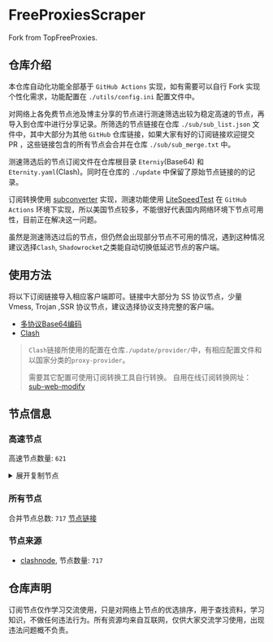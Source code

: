 # FreeProxiesScraper

Fork from TopFreeProxies.

## 仓库介绍
本仓库自动化功能全部基于 `GitHub Actions` 实现，如有需要可以自行 Fork 实现个性化需求，功能配置在 `./utils/config.ini` 配置文件中。

对网络上各免费节点池及博主分享的节点进行测速筛选出较为稳定高速的节点，再导入到仓库中进行分享记录。所筛选的节点链接在仓库 `./sub/sub_list.json` 文件中，其中大部分为其他 `GitHub` 仓库链接，如果大家有好的订阅链接欢迎提交 PR ，这些链接包含的所有节点会合并在仓库 `./sub/sub_merge.txt` 中。

测速筛选后的节点订阅文件在仓库根目录 `Eterniy`(Base64) 和 `Eternity.yaml`(Clash)。同时在仓库的 `./update` 中保留了原始节点链接的的记录。

订阅转换使用 [subconverter](https://github.com/tindy2013/subconverter) 实现，测速功能使用 [LiteSpeedTest](https://github.com/xxf098/LiteSpeedTest) 在 `GitHub Actions` 环境下实现，所以美国节点较多，不能很好代表国内网络环境下节点可用性，目前正在解决这一问题。

虽然是测速筛选过后的节点，但仍然会出现部分节点不可用的情况，遇到这种情况建议选择`Clash`, `Shadowrocket`之类能自动切换低延迟节点的客户端。

## 使用方法
将以下订阅链接导入相应客户端即可。链接中大部分为 SS 协议节点，少量 Vmess, Trojan ,SSR 协议节点，建议选择协议支持完整的客户端。

- [多协议Base64编码](https://raw.githubusercontent.com/caijh/FreeProxiesScraper/master/Eternity)
- [Clash](https://raw.githubusercontent.com/caijh/FreeProxiesScraper/master/Eternity.yaml)

>`Clash`链接所使用的配置在仓库`./update/provider/`中，有相应配置文件和以国家分类的`proxy-provider`。
>
>需要其它配置可使用订阅转换工具自行转换。
>自用在线订阅转换网址：[sub-web-modify](https://sub.v1.mk/)

## 节点信息
### 高速节点
高速节点数量: `621`
<details>
  <summary>展开复制节点</summary>

    ss://Y2hhY2hhMjAtaWV0Zi1wb2x5MTMwNTozZDU0NWY4OS1kNjk2LTQ0NDMtODBkYS03MjE2ODFjZWIxY2Q@jp.colacloud.site:51310#04-000-JP
    ss://Y2hhY2hhMjAtaWV0Zi1wb2x5MTMwNTozZDU0NWY4OS1kNjk2LTQ0NDMtODBkYS03MjE2ODFjZWIxY2Q@sg.colacloud.site:42752#04-001-SG
    ss://Y2hhY2hhMjAtaWV0Zi1wb2x5MTMwNTozZDU0NWY4OS1kNjk2LTQ0NDMtODBkYS03MjE2ODFjZWIxY2Q@kr.colacloud.site:20352#04-002-KR
    ssr://ZnJlZWpwbm8xLmJlZWRuc3ZpcC50b3A6NDU2MTM6YXV0aF9hZXMxMjhfc2hhMTphZXMtMjU2LWNmYjpwbGFpbjpkSE4xT1c5cC8_Z3JvdXA9VTFOU1VISnZkbWxrWlhJJnJlbWFya3M9TURRdE1EQXpMVU5PJm9iZnNwYXJhbT1NV1poWldVeU1ERTNPUzV0YVdOeWIzTnZablF1WTI5dCZwcm90b3BhcmFtPU1qQXhOems2TTFsaFFtcE8
    trojan://f6672ec1-86e3-4257-b1f5-1b298d1c7693@gcdddd0005.likeone.lol:51031?allowInsecure=1&sni=sg01.ckcloud.info#04-102-CN
    trojan://f6672ec1-86e3-4257-b1f5-1b298d1c7693@gcdddd0001.likeone.lol:51031?allowInsecure=1&sni=sg01.ckcloud.info#04-103-CN
    trojan://f6672ec1-86e3-4257-b1f5-1b298d1c7693@gcdddd0003.likeone.lol:51031?allowInsecure=1&sni=sg01.ckcloud.info#04-104-CN
    trojan://f6672ec1-86e3-4257-b1f5-1b298d1c7693@gcdddd0003.likeone.lol:58464?allowInsecure=1&sni=sg02.ckcloud.info#04-105-CN
    trojan://f6672ec1-86e3-4257-b1f5-1b298d1c7693@gcdddd0005.likeone.lol:58464?allowInsecure=1&sni=sg02.ckcloud.info#04-106-CN
    trojan://f6672ec1-86e3-4257-b1f5-1b298d1c7693@gcdddd0001.likeone.lol:58464?allowInsecure=1&sni=sg02.ckcloud.info#04-107-CN
    trojan://f6672ec1-86e3-4257-b1f5-1b298d1c7693@gcdddd0005.likeone.lol:25974?allowInsecure=1&sni=hk05.ckcloud.info#04-108-CN
    trojan://f6672ec1-86e3-4257-b1f5-1b298d1c7693@gcdddd0001.likeone.lol:25974?allowInsecure=1&sni=hk05.ckcloud.info#04-109-CN
    trojan://f6672ec1-86e3-4257-b1f5-1b298d1c7693@gcdddd0003.likeone.lol:25974?allowInsecure=1&sni=hk05.ckcloud.info#04-110-CN
    trojan://f6672ec1-86e3-4257-b1f5-1b298d1c7693@gcdddd0003.likeone.lol:35257?allowInsecure=1&sni=hk03.ckcloud.info#04-111-CN
    trojan://f6672ec1-86e3-4257-b1f5-1b298d1c7693@gcdddd0001.likeone.lol:35257?allowInsecure=1&sni=hk03.ckcloud.info#04-112-CN
    trojan://f6672ec1-86e3-4257-b1f5-1b298d1c7693@gcdddd0002.likeone.lol:35257?allowInsecure=1&sni=hk03.ckcloud.info#04-113-CN
    trojan://f6672ec1-86e3-4257-b1f5-1b298d1c7693@gcdddd0003.likeone.lol:26023?allowInsecure=1&sni=hk02.ckcloud.info#04-114-CN
    trojan://f6672ec1-86e3-4257-b1f5-1b298d1c7693@gcdddd0005.likeone.lol:26023?allowInsecure=1&sni=hk02.ckcloud.info#04-115-CN
    trojan://f6672ec1-86e3-4257-b1f5-1b298d1c7693@gcdddd0001.likeone.lol:26023?allowInsecure=1&sni=hk02.ckcloud.info#04-116-CN
    trojan://f6672ec1-86e3-4257-b1f5-1b298d1c7693@gcdddd0003.likeone.lol:15485?allowInsecure=1&sni=hk04.ckcloud.info#04-117-CN
    trojan://f6672ec1-86e3-4257-b1f5-1b298d1c7693@gcdddd0005.likeone.lol:15485?allowInsecure=1&sni=hk04.ckcloud.info#04-118-CN
    trojan://f6672ec1-86e3-4257-b1f5-1b298d1c7693@gcdddd0001.likeone.lol:15485?allowInsecure=1&sni=hk04.ckcloud.info#04-119-CN
    trojan://f6672ec1-86e3-4257-b1f5-1b298d1c7693@gcdddd0005.likeone.lol:10327?allowInsecure=1&sni=jp01.ckcloud.info#04-120-CN
    trojan://f6672ec1-86e3-4257-b1f5-1b298d1c7693@gcdddd0001.likeone.lol:10327?allowInsecure=1&sni=jp01.ckcloud.info#04-121-CN
    trojan://f6672ec1-86e3-4257-b1f5-1b298d1c7693@gcdddd0003.likeone.lol:10327?allowInsecure=1&sni=jp01.ckcloud.info#04-122-CN
    trojan://f6672ec1-86e3-4257-b1f5-1b298d1c7693@gcdddd0005.likeone.lol:16483?allowInsecure=1&sni=jp03.ckcloud.info#04-123-CN
    trojan://f6672ec1-86e3-4257-b1f5-1b298d1c7693@gcdddd0001.likeone.lol:16483?allowInsecure=1&sni=jp03.ckcloud.info#04-124-CN
    trojan://f6672ec1-86e3-4257-b1f5-1b298d1c7693@gcdddd0003.likeone.lol:16483?allowInsecure=1&sni=jp03.ckcloud.info#04-125-CN
    trojan://f6672ec1-86e3-4257-b1f5-1b298d1c7693@gcdddd0001.likeone.lol:64850?allowInsecure=1&sni=tw01.ckcloud.info#04-126-CN
    trojan://f6672ec1-86e3-4257-b1f5-1b298d1c7693@gcdddd0003.likeone.lol:64850?allowInsecure=1&sni=tw01.ckcloud.info#04-127-CN
    trojan://f6672ec1-86e3-4257-b1f5-1b298d1c7693@gcdddd0005.likeone.lol:64850?allowInsecure=1&sni=tw01.ckcloud.info#04-128-CN
    trojan://f6672ec1-86e3-4257-b1f5-1b298d1c7693@gcdddd0005.likeone.lol:47557?allowInsecure=1&sni=tw02.ckcloud.info#04-129-CN
    trojan://f6672ec1-86e3-4257-b1f5-1b298d1c7693@gcdddd0001.likeone.lol:47557?allowInsecure=1&sni=tw02.ckcloud.info#04-130-CN
    trojan://f6672ec1-86e3-4257-b1f5-1b298d1c7693@gcdddd0003.likeone.lol:47557?allowInsecure=1&sni=tw02.ckcloud.info#04-131-CN
    trojan://f6672ec1-86e3-4257-b1f5-1b298d1c7693@gcdddd0003.likeone.lol:16343?allowInsecure=1&sni=vn01.ckcloud.info#04-132-CN
    trojan://f6672ec1-86e3-4257-b1f5-1b298d1c7693@gcdddd0005.likeone.lol:16343?allowInsecure=1&sni=vn01.ckcloud.info#04-133-CN
    trojan://f6672ec1-86e3-4257-b1f5-1b298d1c7693@gcdddd0001.likeone.lol:16343?allowInsecure=1&sni=vn01.ckcloud.info#04-134-CN
    trojan://f6672ec1-86e3-4257-b1f5-1b298d1c7693@gcdddd0005.likeone.lol:26094?allowInsecure=1&sni=id01.ckcloud.info#04-135-CN
    trojan://f6672ec1-86e3-4257-b1f5-1b298d1c7693@gcdddd0001.likeone.lol:26094?allowInsecure=1&sni=id01.ckcloud.info#04-136-CN
    trojan://f6672ec1-86e3-4257-b1f5-1b298d1c7693@gcdddd0003.likeone.lol:26094?allowInsecure=1&sni=id01.ckcloud.info#04-137-CN
    trojan://f6672ec1-86e3-4257-b1f5-1b298d1c7693@gcdddd0005.likeone.lol:42840?allowInsecure=1&sni=uk01.ckcloud.info#04-138-CN
    trojan://f6672ec1-86e3-4257-b1f5-1b298d1c7693@gcdddd0001.likeone.lol:42840?allowInsecure=1&sni=uk01.ckcloud.info#04-139-CN
    trojan://f6672ec1-86e3-4257-b1f5-1b298d1c7693@gcdddd0003.likeone.lol:42840?allowInsecure=1&sni=uk01.ckcloud.info#04-140-CN
    trojan://f6672ec1-86e3-4257-b1f5-1b298d1c7693@gcdddd0003.likeone.lol:53279?allowInsecure=1&sni=de01.ckcloud.info#04-141-CN
    trojan://f6672ec1-86e3-4257-b1f5-1b298d1c7693@gcdddd0005.likeone.lol:53279?allowInsecure=1&sni=de01.ckcloud.info#04-142-CN
    trojan://f6672ec1-86e3-4257-b1f5-1b298d1c7693@gcdddd0001.likeone.lol:53279?allowInsecure=1&sni=de01.ckcloud.info#04-143-CN
    trojan://f6672ec1-86e3-4257-b1f5-1b298d1c7693@gcdddd0001.likeone.lol:60293?allowInsecure=1&sni=tur01.ckcloud.info#04-144-CN
    trojan://f6672ec1-86e3-4257-b1f5-1b298d1c7693@gcdddd0003.likeone.lol:60293?allowInsecure=1&sni=tur01.ckcloud.info#04-145-CN
    trojan://f6672ec1-86e3-4257-b1f5-1b298d1c7693@gcdddd0005.likeone.lol:60293?allowInsecure=1&sni=tur01.ckcloud.info#04-146-CN
    trojan://f6672ec1-86e3-4257-b1f5-1b298d1c7693@gcdddd0001.likeone.lol:48560?allowInsecure=1&sni=us03.ckcloud.info#04-147-CN
    trojan://f6672ec1-86e3-4257-b1f5-1b298d1c7693@gcdddd0003.likeone.lol:48560?allowInsecure=1&sni=us03.ckcloud.info#04-148-CN
    trojan://f6672ec1-86e3-4257-b1f5-1b298d1c7693@gcdddd0005.likeone.lol:48560?allowInsecure=1&sni=us03.ckcloud.info#04-149-CN
    trojan://f6672ec1-86e3-4257-b1f5-1b298d1c7693@gcdddd0005.likeone.lol:10658?allowInsecure=1&sni=us2.ckcloud.info#04-150-CN
    trojan://f6672ec1-86e3-4257-b1f5-1b298d1c7693@gcdddd0003.likeone.lol:10658?allowInsecure=1&sni=us2.ckcloud.info#04-151-CN
    trojan://f6672ec1-86e3-4257-b1f5-1b298d1c7693@gcdddd0001.likeone.lol:10658?allowInsecure=1&sni=us2.ckcloud.info#04-152-CN
    trojan://f6672ec1-86e3-4257-b1f5-1b298d1c7693@gcdddd0005.likeone.lol:26681?allowInsecure=1&sni=us04.ckcloud.info#04-153-CN
    trojan://f6672ec1-86e3-4257-b1f5-1b298d1c7693@gcdddd0003.likeone.lol:26681?allowInsecure=1&sni=us04.ckcloud.info#04-154-CN
    trojan://f6672ec1-86e3-4257-b1f5-1b298d1c7693@gcdddd0001.likeone.lol:26681?allowInsecure=1&sni=us04.ckcloud.info#04-155-CN
    trojan://90688d27-d825-3aa2-a651-9d4252f5cd74@gy.58n.net:20301?allowInsecure=1&sni=z301.hongkongnode.top#04-156-CN
    trojan://90688d27-d825-3aa2-a651-9d4252f5cd74@gy.58n.net:28678?allowInsecure=1&sni=z143.hongkongnode.top#04-157-CN
    trojan://90688d27-d825-3aa2-a651-9d4252f5cd74@gy.58n.net:22741?allowInsecure=1&sni=dufu.hongkongnode.top#04-158-CN
    trojan://90688d27-d825-3aa2-a651-9d4252f5cd74@gy.58n.net:20294?allowInsecure=1&sni=z294.hongkongnode.top#04-159-CN
    trojan://90688d27-d825-3aa2-a651-9d4252f5cd74@gy.58n.net:43337?allowInsecure=1&sni=z102.hongkongnode.top#04-160-CN
    trojan://90688d27-d825-3aa2-a651-9d4252f5cd74@gy.58n.net:24603?allowInsecure=1&sni=z259.hongkongnode.top#04-161-CN
    trojan://90688d27-d825-3aa2-a651-9d4252f5cd74@gy.58n.net:20278?allowInsecure=1&sni=z278.hongkongnode.top#04-162-CN
    trojan://90688d27-d825-3aa2-a651-9d4252f5cd74@gy.58n.net:20279?allowInsecure=1&sni=z279.hongkongnode.top#04-163-CN
    trojan://90688d27-d825-3aa2-a651-9d4252f5cd74@gy.58n.net:59021?allowInsecure=1&sni=x100.flybar.work#04-164-CN
    trojan://90688d27-d825-3aa2-a651-9d4252f5cd74@gy.58n.net:21247?allowInsecure=1&sni=x91.flybar.work#04-165-CN
    trojan://90688d27-d825-3aa2-a651-9d4252f5cd74@gy.58n.net:20302?allowInsecure=1&sni=z302.hongkongnode.top#04-166-CN
    trojan://90688d27-d825-3aa2-a651-9d4252f5cd74@gy.58n.net:20303?allowInsecure=1&sni=z303.hongkongnode.top#04-167-CN
    trojan://90688d27-d825-3aa2-a651-9d4252f5cd74@gy.58n.net:20304?allowInsecure=1&sni=z304.hongkongnode.top#04-168-CN
    trojan://90688d27-d825-3aa2-a651-9d4252f5cd74@gy.58n.net:20305?allowInsecure=1&sni=z305.hongkongnode.top#04-169-CN
    trojan://90688d27-d825-3aa2-a651-9d4252f5cd74@gy.58n.net:20306?allowInsecure=1&sni=z306.hongkongnode.top#04-170-CN
    trojan://90688d27-d825-3aa2-a651-9d4252f5cd74@gy.58n.net:20299?allowInsecure=1&sni=x299.flybar.work#04-171-CN
    trojan://90688d27-d825-3aa2-a651-9d4252f5cd74@gy.58n.net:17806?allowInsecure=1&sni=x65.flybar.work#04-172-CN
    trojan://90688d27-d825-3aa2-a651-9d4252f5cd74@gy.58n.net:30712?allowInsecure=1&sni=x83.flybar.work#04-173-CN
    trojan://90688d27-d825-3aa2-a651-9d4252f5cd74@gy.58n.net:20298?allowInsecure=1&sni=z298.hongkongnode.top#04-174-CN
    trojan://90688d27-d825-3aa2-a651-9d4252f5cd74@gy.58n.net:20300?allowInsecure=1&sni=z300.hongkongnode.top#04-175-CN
    trojan://90688d27-d825-3aa2-a651-9d4252f5cd74@gy.58n.net:20295?allowInsecure=1&sni=z295.hongkongnode.top#04-176-CN
    trojan://90688d27-d825-3aa2-a651-9d4252f5cd74@gy.58n.net:20296?allowInsecure=1&sni=z296.hongkongnode.top#04-177-CN
    trojan://90688d27-d825-3aa2-a651-9d4252f5cd74@gy.58n.net:20308?allowInsecure=1&sni=z308.hongkongnode.top#04-178-CN
    trojan://90688d27-d825-3aa2-a651-9d4252f5cd74@gy.58n.net:16895?allowInsecure=1&sni=x40.flybar.work#04-179-CN
    trojan://90688d27-d825-3aa2-a651-9d4252f5cd74@gy.58n.net:21970?allowInsecure=1&sni=x41.flybar.work#04-180-CN
    trojan://90688d27-d825-3aa2-a651-9d4252f5cd74@gy.58n.net:14846?allowInsecure=1&sni=x46.flybar.work#04-181-CN
    trojan://90688d27-d825-3aa2-a651-9d4252f5cd74@gy.58n.net:30767?allowInsecure=1&sni=z61.hongkongnode.top#04-182-CN
    trojan://90688d27-d825-3aa2-a651-9d4252f5cd74@gy.58n.net:25238?allowInsecure=1&sni=z267.hongkongnode.top#04-183-CN
    trojan://90688d27-d825-3aa2-a651-9d4252f5cd74@gy.58n.net:11215?allowInsecure=1&sni=z268.hongkongnode.top#04-184-CN
    trojan://90688d27-d825-3aa2-a651-9d4252f5cd74@gy.58n.net:20307?allowInsecure=1&sni=z307.hongkongnode.top#04-185-CN
    trojan://90688d27-d825-3aa2-a651-9d4252f5cd74@gy.58n.net:33323?allowInsecure=1&sni=z261.hongkongnode.top#04-186-CN
    trojan://90688d27-d825-3aa2-a651-9d4252f5cd74@gy.58n.net:36821?allowInsecure=1&sni=z262.hongkongnode.top#04-187-CN
    trojan://90688d27-d825-3aa2-a651-9d4252f5cd74@gy.58n.net:56783?allowInsecure=1&sni=z266.hongkongnode.top#04-188-CN
    trojan://90688d27-d825-3aa2-a651-9d4252f5cd74@gy.58n.net:20288?allowInsecure=1&sni=z288.hongkongnode.top#04-189-CN
    trojan://90688d27-d825-3aa2-a651-9d4252f5cd74@gy.58n.net:45168?allowInsecure=1&sni=z263.hongkongnode.top#04-190-CN
    trojan://90688d27-d825-3aa2-a651-9d4252f5cd74@gy.58n.net:50355?allowInsecure=1&sni=z264.hongkongnode.top#04-191-CN
    trojan://90688d27-d825-3aa2-a651-9d4252f5cd74@gy.58n.net:20129?allowInsecure=1&sni=x129.flybar.work#04-192-CN
    trojan://90688d27-d825-3aa2-a651-9d4252f5cd74@gy.58n.net:20130?allowInsecure=1&sni=x130.flybar.work#04-193-CN
    trojan://90688d27-d825-3aa2-a651-9d4252f5cd74@gy.58n.net:41767?allowInsecure=1&sni=x114.flybar.work#04-194-CN
    trojan://90688d27-d825-3aa2-a651-9d4252f5cd74@gy.58n.net:54178?allowInsecure=1&sni=x115.flybar.work#04-195-CN
    trojan://90688d27-d825-3aa2-a651-9d4252f5cd74@gy.58n.net:20139?allowInsecure=1&sni=z139.hongkongnode.top#04-196-CN
    trojan://90688d27-d825-3aa2-a651-9d4252f5cd74@gy.58n.net:20140?allowInsecure=1&sni=z140.hongkongnode.top#04-197-CN
    trojan://90688d27-d825-3aa2-a651-9d4252f5cd74@gy.58n.net:20141?allowInsecure=1&sni=z141.hongkongnode.top#04-198-CN
    trojan://90688d27-d825-3aa2-a651-9d4252f5cd74@gy.58n.net:20142?allowInsecure=1&sni=z142.hongkongnode.top#04-199-CN
    trojan://90688d27-d825-3aa2-a651-9d4252f5cd74@gy.58n.net:20059?allowInsecure=1&sni=x59.flybar.work#04-200-CN
    trojan://90688d27-d825-3aa2-a651-9d4252f5cd74@gy.58n.net:20071?allowInsecure=1&sni=x71.flybar.work#04-201-CN
    trojan://90688d27-d825-3aa2-a651-9d4252f5cd74@gy.58n.net:20076?allowInsecure=1&sni=x76.flybar.work#04-202-CN
    trojan://b73b3b90-63d8-49f4-a00e-02af7d937632@frontend.yijianlian.app:54570?allowInsecure=1#04-203-CN
    trojan://b73b3b90-63d8-49f4-a00e-02af7d937632@frontend.yijianlian.app:54570?allowInsecure=1#04-204-CN
    trojan://b73b3b90-63d8-49f4-a00e-02af7d937632@frontend.yijianlian.app:54540?allowInsecure=1#04-205-CN
    trojan://b73b3b90-63d8-49f4-a00e-02af7d937632@frontend.yijianlian.app:54530?allowInsecure=1#04-206-CN
    trojan://b73b3b90-63d8-49f4-a00e-02af7d937632@frontend.yijianlian.app:54420?allowInsecure=1#04-207-CN
    trojan://b73b3b90-63d8-49f4-a00e-02af7d937632@frontend.yijianlian.app:54590?allowInsecure=1#04-208-CN
    trojan://b73b3b90-63d8-49f4-a00e-02af7d937632@frontend.yijianlian.app:54000?allowInsecure=1#04-209-CN
    trojan://b73b3b90-63d8-49f4-a00e-02af7d937632@frontend.yijianlian.app:54001?allowInsecure=1#04-210-CN
    ss://Y2hhY2hhMjAtaWV0Zi1wb2x5MTMwNTo2YjVhMmM3Yi0zOTY4LTQzNjMtOTYxNS0yZDlmMGQ2M2JkZTI@gcdddd0001.likeone.lol:22704#04-211-CN
    ss://Y2hhY2hhMjAtaWV0Zi1wb2x5MTMwNTo2YjVhMmM3Yi0zOTY4LTQzNjMtOTYxNS0yZDlmMGQ2M2JkZTI@gcdddd0001.likeone.lol:14374#04-212-CN
    ss://Y2hhY2hhMjAtaWV0Zi1wb2x5MTMwNTo2YjVhMmM3Yi0zOTY4LTQzNjMtOTYxNS0yZDlmMGQ2M2JkZTI@gcdddd0005.likeone.lol:14374#04-213-CN
    ss://Y2hhY2hhMjAtaWV0Zi1wb2x5MTMwNTo2YjVhMmM3Yi0zOTY4LTQzNjMtOTYxNS0yZDlmMGQ2M2JkZTI@gcdddd0003.likeone.lol:14374#04-214-CN
    ss://Y2hhY2hhMjAtaWV0Zi1wb2x5MTMwNTo2YjVhMmM3Yi0zOTY4LTQzNjMtOTYxNS0yZDlmMGQ2M2JkZTI@gcdddd0001.likeone.lol:20356#04-215-CN
    ss://Y2hhY2hhMjAtaWV0Zi1wb2x5MTMwNTo2YjVhMmM3Yi0zOTY4LTQzNjMtOTYxNS0yZDlmMGQ2M2JkZTI@gcdddd0003.likeone.lol:20356#04-216-CN
    ss://Y2hhY2hhMjAtaWV0Zi1wb2x5MTMwNTo2YjVhMmM3Yi0zOTY4LTQzNjMtOTYxNS0yZDlmMGQ2M2JkZTI@gcdddd0005.likeone.lol:20356#04-217-CN
    ss://Y2hhY2hhMjAtaWV0Zi1wb2x5MTMwNTo2YjVhMmM3Yi0zOTY4LTQzNjMtOTYxNS0yZDlmMGQ2M2JkZTI@gcdddd0001.likeone.lol:37581#04-218-CN
    ss://Y2hhY2hhMjAtaWV0Zi1wb2x5MTMwNTo2YjVhMmM3Yi0zOTY4LTQzNjMtOTYxNS0yZDlmMGQ2M2JkZTI@gcdddd0003.likeone.lol:37581#04-219-CN
    ss://Y2hhY2hhMjAtaWV0Zi1wb2x5MTMwNTo2YjVhMmM3Yi0zOTY4LTQzNjMtOTYxNS0yZDlmMGQ2M2JkZTI@gcdddd0005.likeone.lol:37581#04-220-CN
    ss://Y2hhY2hhMjAtaWV0Zi1wb2x5MTMwNTo2YjVhMmM3Yi0zOTY4LTQzNjMtOTYxNS0yZDlmMGQ2M2JkZTI@gcdddd0003.likeone.lol:22704#04-221-CN
    ss://Y2hhY2hhMjAtaWV0Zi1wb2x5MTMwNTo2YjVhMmM3Yi0zOTY4LTQzNjMtOTYxNS0yZDlmMGQ2M2JkZTI@gcdddd0005.likeone.lol:22704#04-222-CN
    ss://Y2hhY2hhMjAtaWV0Zi1wb2x5MTMwNTo2YjVhMmM3Yi0zOTY4LTQzNjMtOTYxNS0yZDlmMGQ2M2JkZTI@gcdddd0001.likeone.lol:14490#04-223-CN
    ss://Y2hhY2hhMjAtaWV0Zi1wb2x5MTMwNTo2YjVhMmM3Yi0zOTY4LTQzNjMtOTYxNS0yZDlmMGQ2M2JkZTI@gcdddd0003.likeone.lol:14490#04-224-CN
    ss://Y2hhY2hhMjAtaWV0Zi1wb2x5MTMwNTo2YjVhMmM3Yi0zOTY4LTQzNjMtOTYxNS0yZDlmMGQ2M2JkZTI@gcdddd0005.likeone.lol:14490#04-225-CN
    ss://Y2hhY2hhMjAtaWV0Zi1wb2x5MTMwNTo2YjVhMmM3Yi0zOTY4LTQzNjMtOTYxNS0yZDlmMGQ2M2JkZTI@gcdddd0001.likeone.lol:46912#04-226-CN
    ss://Y2hhY2hhMjAtaWV0Zi1wb2x5MTMwNTo2YjVhMmM3Yi0zOTY4LTQzNjMtOTYxNS0yZDlmMGQ2M2JkZTI@gcdddd0003.likeone.lol:46912#04-227-CN
    ss://Y2hhY2hhMjAtaWV0Zi1wb2x5MTMwNTo2YjVhMmM3Yi0zOTY4LTQzNjMtOTYxNS0yZDlmMGQ2M2JkZTI@gcdddd0005.likeone.lol:46912#04-228-CN
    ss://Y2hhY2hhMjAtaWV0Zi1wb2x5MTMwNTo2YjVhMmM3Yi0zOTY4LTQzNjMtOTYxNS0yZDlmMGQ2M2JkZTI@gcdddd0001.likeone.lol:15976#04-229-CN
    ss://Y2hhY2hhMjAtaWV0Zi1wb2x5MTMwNTo2YjVhMmM3Yi0zOTY4LTQzNjMtOTYxNS0yZDlmMGQ2M2JkZTI@gcdddd0003.likeone.lol:15976#04-230-CN
    ss://Y2hhY2hhMjAtaWV0Zi1wb2x5MTMwNTo2YjVhMmM3Yi0zOTY4LTQzNjMtOTYxNS0yZDlmMGQ2M2JkZTI@gcdddd0005.likeone.lol:15976#04-231-CN
    ss://Y2hhY2hhMjAtaWV0Zi1wb2x5MTMwNTo2YjVhMmM3Yi0zOTY4LTQzNjMtOTYxNS0yZDlmMGQ2M2JkZTI@gcdddd0001.likeone.lol:25074#04-232-CN
    ss://Y2hhY2hhMjAtaWV0Zi1wb2x5MTMwNTo2YjVhMmM3Yi0zOTY4LTQzNjMtOTYxNS0yZDlmMGQ2M2JkZTI@gcdddd0003.likeone.lol:25074#04-233-CN
    ss://Y2hhY2hhMjAtaWV0Zi1wb2x5MTMwNTo2YjVhMmM3Yi0zOTY4LTQzNjMtOTYxNS0yZDlmMGQ2M2JkZTI@gcdddd0005.likeone.lol:25074#04-234-CN
    ss://Y2hhY2hhMjAtaWV0Zi1wb2x5MTMwNTo2YjVhMmM3Yi0zOTY4LTQzNjMtOTYxNS0yZDlmMGQ2M2JkZTI@gcdddd0001.likeone.lol:35672#04-235-CN
    ss://Y2hhY2hhMjAtaWV0Zi1wb2x5MTMwNTo2YjVhMmM3Yi0zOTY4LTQzNjMtOTYxNS0yZDlmMGQ2M2JkZTI@gcdddd0003.likeone.lol:35672#04-236-CN
    ss://Y2hhY2hhMjAtaWV0Zi1wb2x5MTMwNTo2YjVhMmM3Yi0zOTY4LTQzNjMtOTYxNS0yZDlmMGQ2M2JkZTI@gcdddd0005.likeone.lol:35672#04-237-CN
    ss://Y2hhY2hhMjAtaWV0Zi1wb2x5MTMwNTo2YjVhMmM3Yi0zOTY4LTQzNjMtOTYxNS0yZDlmMGQ2M2JkZTI@gcdddd0001.likeone.lol:21526#04-238-CN
    ss://Y2hhY2hhMjAtaWV0Zi1wb2x5MTMwNTo2YjVhMmM3Yi0zOTY4LTQzNjMtOTYxNS0yZDlmMGQ2M2JkZTI@gcdddd0003.likeone.lol:21526#04-239-CN
    ss://Y2hhY2hhMjAtaWV0Zi1wb2x5MTMwNTo2YjVhMmM3Yi0zOTY4LTQzNjMtOTYxNS0yZDlmMGQ2M2JkZTI@gcdddd0005.likeone.lol:21526#04-240-CN
    ss://Y2hhY2hhMjAtaWV0Zi1wb2x5MTMwNTo2YjVhMmM3Yi0zOTY4LTQzNjMtOTYxNS0yZDlmMGQ2M2JkZTI@gcdddd0001.likeone.lol:40276#04-241-CN
    ss://Y2hhY2hhMjAtaWV0Zi1wb2x5MTMwNTo2YjVhMmM3Yi0zOTY4LTQzNjMtOTYxNS0yZDlmMGQ2M2JkZTI@gcdddd0003.likeone.lol:40276#04-242-CN
    ss://Y2hhY2hhMjAtaWV0Zi1wb2x5MTMwNTo2YjVhMmM3Yi0zOTY4LTQzNjMtOTYxNS0yZDlmMGQ2M2JkZTI@gcdddd0005.likeone.lol:40276#04-243-CN
    ss://Y2hhY2hhMjAtaWV0Zi1wb2x5MTMwNTo2YjVhMmM3Yi0zOTY4LTQzNjMtOTYxNS0yZDlmMGQ2M2JkZTI@gcdddd0001.likeone.lol:25881#04-244-CN
    ss://Y2hhY2hhMjAtaWV0Zi1wb2x5MTMwNTo2YjVhMmM3Yi0zOTY4LTQzNjMtOTYxNS0yZDlmMGQ2M2JkZTI@gcdddd0003.likeone.lol:25881#04-245-CN
    ss://Y2hhY2hhMjAtaWV0Zi1wb2x5MTMwNTo2YjVhMmM3Yi0zOTY4LTQzNjMtOTYxNS0yZDlmMGQ2M2JkZTI@gcdddd0005.likeone.lol:25881#04-246-CN
    ss://Y2hhY2hhMjAtaWV0Zi1wb2x5MTMwNTo2YjVhMmM3Yi0zOTY4LTQzNjMtOTYxNS0yZDlmMGQ2M2JkZTI@gcdddd0001.likeone.lol:10598#04-247-CN
    ss://Y2hhY2hhMjAtaWV0Zi1wb2x5MTMwNTo2YjVhMmM3Yi0zOTY4LTQzNjMtOTYxNS0yZDlmMGQ2M2JkZTI@gcdddd0003.likeone.lol:10598#04-248-CN
    ss://Y2hhY2hhMjAtaWV0Zi1wb2x5MTMwNTo2YjVhMmM3Yi0zOTY4LTQzNjMtOTYxNS0yZDlmMGQ2M2JkZTI@gcdddd0005.likeone.lol:10598#04-249-CN
    ss://Y2hhY2hhMjAtaWV0Zi1wb2x5MTMwNTo2YjVhMmM3Yi0zOTY4LTQzNjMtOTYxNS0yZDlmMGQ2M2JkZTI@gcdddd0001.likeone.lol:10519#04-250-CN
    ss://Y2hhY2hhMjAtaWV0Zi1wb2x5MTMwNTo2YjVhMmM3Yi0zOTY4LTQzNjMtOTYxNS0yZDlmMGQ2M2JkZTI@gcdddd0003.likeone.lol:10519#04-251-CN
    ss://Y2hhY2hhMjAtaWV0Zi1wb2x5MTMwNTo2YjVhMmM3Yi0zOTY4LTQzNjMtOTYxNS0yZDlmMGQ2M2JkZTI@gcdddd0005.likeone.lol:10519#04-252-CN
    ss://Y2hhY2hhMjAtaWV0Zi1wb2x5MTMwNTo2YjVhMmM3Yi0zOTY4LTQzNjMtOTYxNS0yZDlmMGQ2M2JkZTI@gcdddd0001.likeone.lol:28625#04-253-CN
    ss://Y2hhY2hhMjAtaWV0Zi1wb2x5MTMwNTo2YjVhMmM3Yi0zOTY4LTQzNjMtOTYxNS0yZDlmMGQ2M2JkZTI@gcdddd0003.likeone.lol:28625#04-254-CN
    ss://Y2hhY2hhMjAtaWV0Zi1wb2x5MTMwNTo2YjVhMmM3Yi0zOTY4LTQzNjMtOTYxNS0yZDlmMGQ2M2JkZTI@gcdddd0005.likeone.lol:28625#04-255-CN
    ss://Y2hhY2hhMjAtaWV0Zi1wb2x5MTMwNTo2YjVhMmM3Yi0zOTY4LTQzNjMtOTYxNS0yZDlmMGQ2M2JkZTI@gcdddd0001.likeone.lol:54295#04-256-CN
    ss://Y2hhY2hhMjAtaWV0Zi1wb2x5MTMwNTo2YjVhMmM3Yi0zOTY4LTQzNjMtOTYxNS0yZDlmMGQ2M2JkZTI@gcdddd0003.likeone.lol:54295#04-257-CN
    ss://Y2hhY2hhMjAtaWV0Zi1wb2x5MTMwNTo2YjVhMmM3Yi0zOTY4LTQzNjMtOTYxNS0yZDlmMGQ2M2JkZTI@gcdddd0005.likeone.lol:54295#04-258-CN
    ss://Y2hhY2hhMjAtaWV0Zi1wb2x5MTMwNTo2YjVhMmM3Yi0zOTY4LTQzNjMtOTYxNS0yZDlmMGQ2M2JkZTI@gcdddd0001.likeone.lol:45852#04-259-CN
    ss://Y2hhY2hhMjAtaWV0Zi1wb2x5MTMwNTo2YjVhMmM3Yi0zOTY4LTQzNjMtOTYxNS0yZDlmMGQ2M2JkZTI@gcdddd0003.likeone.lol:45852#04-260-CN
    ss://Y2hhY2hhMjAtaWV0Zi1wb2x5MTMwNTo2YjVhMmM3Yi0zOTY4LTQzNjMtOTYxNS0yZDlmMGQ2M2JkZTI@gcdddd0005.likeone.lol:45852#04-261-CN
    ss://Y2hhY2hhMjAtaWV0Zi1wb2x5MTMwNTo2YjVhMmM3Yi0zOTY4LTQzNjMtOTYxNS0yZDlmMGQ2M2JkZTI@gcdddd0001.likeone.lol:63640#04-262-CN
    ss://Y2hhY2hhMjAtaWV0Zi1wb2x5MTMwNTo2YjVhMmM3Yi0zOTY4LTQzNjMtOTYxNS0yZDlmMGQ2M2JkZTI@gcdddd0003.likeone.lol:63640#04-263-CN
    ss://Y2hhY2hhMjAtaWV0Zi1wb2x5MTMwNTo2YjVhMmM3Yi0zOTY4LTQzNjMtOTYxNS0yZDlmMGQ2M2JkZTI@gcdddd0005.likeone.lol:63640#04-264-CN
    ss://Y2hhY2hhMjAtaWV0Zi1wb2x5MTMwNTo2YjVhMmM3Yi0zOTY4LTQzNjMtOTYxNS0yZDlmMGQ2M2JkZTI@gcdddd0001.likeone.lol:15762#04-265-CN
    ss://Y2hhY2hhMjAtaWV0Zi1wb2x5MTMwNTo2YjVhMmM3Yi0zOTY4LTQzNjMtOTYxNS0yZDlmMGQ2M2JkZTI@gcdddd0003.likeone.lol:15762#04-266-CN
    ss://Y2hhY2hhMjAtaWV0Zi1wb2x5MTMwNTo2YjVhMmM3Yi0zOTY4LTQzNjMtOTYxNS0yZDlmMGQ2M2JkZTI@gcdddd0005.likeone.lol:15762#04-267-CN
    ss://Y2hhY2hhMjAtaWV0Zi1wb2x5MTMwNTo2YjVhMmM3Yi0zOTY4LTQzNjMtOTYxNS0yZDlmMGQ2M2JkZTI@gcdddd0001.likeone.lol:20943#04-268-CN
    ss://Y2hhY2hhMjAtaWV0Zi1wb2x5MTMwNTo2YjVhMmM3Yi0zOTY4LTQzNjMtOTYxNS0yZDlmMGQ2M2JkZTI@gcdddd0003.likeone.lol:20943#04-269-CN
    ss://Y2hhY2hhMjAtaWV0Zi1wb2x5MTMwNTo2YjVhMmM3Yi0zOTY4LTQzNjMtOTYxNS0yZDlmMGQ2M2JkZTI@gcdddd0005.likeone.lol:20943#04-270-CN
    ss://Y2hhY2hhMjAtaWV0Zi1wb2x5MTMwNTo2YjVhMmM3Yi0zOTY4LTQzNjMtOTYxNS0yZDlmMGQ2M2JkZTI@gcdddd0001.likeone.lol:39788#04-271-CN
    ss://Y2hhY2hhMjAtaWV0Zi1wb2x5MTMwNTo2YjVhMmM3Yi0zOTY4LTQzNjMtOTYxNS0yZDlmMGQ2M2JkZTI@gcdddd0003.likeone.lol:39788#04-272-CN
    ss://Y2hhY2hhMjAtaWV0Zi1wb2x5MTMwNTo2YjVhMmM3Yi0zOTY4LTQzNjMtOTYxNS0yZDlmMGQ2M2JkZTI@gcdddd0005.likeone.lol:39788#04-273-CN
    trojan://67340b61-732c-4a36-a23f-471e086061a4@jp1.biubiufast.quest:5203?allowInsecure=1#04-274-JP
    ss://Y2hhY2hhMjAtaWV0Zi1wb2x5MTMwNTo2NzM0MGI2MS03MzJjLTRhMzYtYTIzZi00NzFlMDg2MDYxYTQ@jp1.biubiufast.quest:5204#04-275-JP
    ss://Y2hhY2hhMjAtaWV0Zi1wb2x5MTMwNTo2NzM0MGI2MS03MzJjLTRhMzYtYTIzZi00NzFlMDg2MDYxYTQ@hk1.biubiufast.quest:5204#04-276-HK
    ss://Y2hhY2hhMjAtaWV0Zi1wb2x5MTMwNTo2NzM0MGI2MS03MzJjLTRhMzYtYTIzZi00NzFlMDg2MDYxYTQ@dl.biubiufast.quest:11012#04-277-CN
    ss://Y2hhY2hhMjAtaWV0Zi1wb2x5MTMwNTo2NzM0MGI2MS03MzJjLTRhMzYtYTIzZi00NzFlMDg2MDYxYTQ@dl.biubiufast.quest:11005#04-278-CN
    ss://Y2hhY2hhMjAtaWV0Zi1wb2x5MTMwNTo2NzM0MGI2MS03MzJjLTRhMzYtYTIzZi00NzFlMDg2MDYxYTQ@dl.biubiufast.quest:22001#04-279-CN
    ss://Y2hhY2hhMjAtaWV0Zi1wb2x5MTMwNTo2NzM0MGI2MS03MzJjLTRhMzYtYTIzZi00NzFlMDg2MDYxYTQ@dl.biubiufast.quest:11002#04-280-CN
    trojan://67340b61-732c-4a36-a23f-471e086061a4@dl.biubiufast.quest:11201?allowInsecure=1&sni=jp1.biubiufast.quest#04-281-CN
    trojan://67340b61-732c-4a36-a23f-471e086061a4@dl.biubiufast.quest:11101?allowInsecure=1&sni=hk1.biubiufast.quest#04-282-CN
    trojan://67340b61-732c-4a36-a23f-471e086061a4@dl.biubiufast.quest:12311?allowInsecure=1&sni=dg5.biubiufast.quest#04-283-CN
    trojan://67340b61-732c-4a36-a23f-471e086061a4@dl.biubiufast.quest:11302?allowInsecure=1&sni=hk15.biubiufast.quest#04-284-CN
    trojan://67340b61-732c-4a36-a23f-471e086061a4@dl.biubiufast.quest:11303?allowInsecure=1&sni=sfo6.biubiufast.quest#04-285-CN
    ss://YWVzLTEyOC1nY206YjU5ZGZhZjItYzQzMC00MzBiLWEwNzUtNzU2OTY0ZTg4NTky@hk01.bigmeyear.org:20001#04-286-NOWHERE
    ss://YWVzLTEyOC1nY206YjU5ZGZhZjItYzQzMC00MzBiLWEwNzUtNzU2OTY0ZTg4NTky@hk02.bigmeyear.org:20232#04-287-NOWHERE
    ss://YWVzLTEyOC1nY206YjU5ZGZhZjItYzQzMC00MzBiLWEwNzUtNzU2OTY0ZTg4NTky@hk03.bigmeyear.org:20233#04-288-NOWHERE
    ss://YWVzLTEyOC1nY206YjU5ZGZhZjItYzQzMC00MzBiLWEwNzUtNzU2OTY0ZTg4NTky@hk04.bigmeyear.org:20234#04-289-NOWHERE
    ss://YWVzLTEyOC1nY206YjU5ZGZhZjItYzQzMC00MzBiLWEwNzUtNzU2OTY0ZTg4NTky@tw01.bigmeyear.org:20334#04-290-NOWHERE
    ss://YWVzLTEyOC1nY206YjU5ZGZhZjItYzQzMC00MzBiLWEwNzUtNzU2OTY0ZTg4NTky@tw02.bigmeyear.org:20335#04-291-NOWHERE
    ss://YWVzLTEyOC1nY206YjU5ZGZhZjItYzQzMC00MzBiLWEwNzUtNzU2OTY0ZTg4NTky@tw03.bigmeyear.org:20336#04-292-NOWHERE
    ss://YWVzLTEyOC1nY206YjU5ZGZhZjItYzQzMC00MzBiLWEwNzUtNzU2OTY0ZTg4NTky@sg01.bigmeyear.org:30234#04-293-NOWHERE
    ss://YWVzLTEyOC1nY206YjU5ZGZhZjItYzQzMC00MzBiLWEwNzUtNzU2OTY0ZTg4NTky@sg02.bigmeyear.org:30235#04-294-NOWHERE
    ss://YWVzLTEyOC1nY206YjU5ZGZhZjItYzQzMC00MzBiLWEwNzUtNzU2OTY0ZTg4NTky@sg03.bigmeyear.org:30233#04-295-NOWHERE
    ss://YWVzLTEyOC1nY206YjU5ZGZhZjItYzQzMC00MzBiLWEwNzUtNzU2OTY0ZTg4NTky@jp01.bigmeyear.org:30236#04-296-CN
    ss://YWVzLTEyOC1nY206YjU5ZGZhZjItYzQzMC00MzBiLWEwNzUtNzU2OTY0ZTg4NTky@jp02.bigmeyear.org:30237#04-297-CN
    ss://YWVzLTEyOC1nY206YjU5ZGZhZjItYzQzMC00MzBiLWEwNzUtNzU2OTY0ZTg4NTky@jp03.bigmeyear.org:30250#04-298-CN
    ss://YWVzLTEyOC1nY206YjU5ZGZhZjItYzQzMC00MzBiLWEwNzUtNzU2OTY0ZTg4NTky@us01.bigmeyear.org:30238#04-299-CN
    ss://YWVzLTEyOC1nY206YjU5ZGZhZjItYzQzMC00MzBiLWEwNzUtNzU2OTY0ZTg4NTky@us02.bigmeyear.org:30240#04-300-CN
    ss://YWVzLTEyOC1nY206YjU5ZGZhZjItYzQzMC00MzBiLWEwNzUtNzU2OTY0ZTg4NTky@us03.bigmeyear.org:30241#04-301-CN
    ss://YWVzLTEyOC1nY206YjU5ZGZhZjItYzQzMC00MzBiLWEwNzUtNzU2OTY0ZTg4NTky@rare01.bigmeyear.org:20702#04-302-CN
    ss://YWVzLTEyOC1nY206YjU5ZGZhZjItYzQzMC00MzBiLWEwNzUtNzU2OTY0ZTg4NTky@rare02.bigmeyear.org:20703#04-303-CN
    trojan://2c9d4b51-b8c5-375a-bfc0-4184a0c646cf@fkvip101.qlgq1.pw:10157?allowInsecure=1&sni=fkvip101.qlgq1.pw#04-304-DE
    trojan://2c9d4b51-b8c5-375a-bfc0-4184a0c646cf@fkvip101.qlgq1.pw:20156?allowInsecure=1&sni=fkvip101.qlgq1.pw#04-305-DE
    trojan://2c9d4b51-b8c5-375a-bfc0-4184a0c646cf@fkvip101.qlgq1.pw:30156?allowInsecure=1&sni=fkvip101.qlgq1.pw#04-306-DE
    trojan://2c9d4b51-b8c5-375a-bfc0-4184a0c646cf@fkvip101.qlgq1.pw:40156?allowInsecure=1&sni=fkvip101.qlgq1.pw#04-307-DE
    trojan://2c9d4b51-b8c5-375a-bfc0-4184a0c646cf@fkvip101.qlgq1.pw:50156?allowInsecure=1&sni=fkvip101.qlgq1.pw#04-308-DE
    trojan://2c9d4b51-b8c5-375a-bfc0-4184a0c646cf@sgvip101.qlgq1.pw:10443?allowInsecure=1&sni=sgvip101.qlgq1.pw#04-309-SG
    trojan://2c9d4b51-b8c5-375a-bfc0-4184a0c646cf@sgvip101.qlgq1.pw:20443?allowInsecure=1&sni=sgvip101.qlgq1.pw#04-310-SG
    trojan://2c9d4b51-b8c5-375a-bfc0-4184a0c646cf@sgvip101.qlgq1.pw:30443?allowInsecure=1&sni=sgvip101.qlgq1.pw#04-311-SG
    trojan://2c9d4b51-b8c5-375a-bfc0-4184a0c646cf@sgvip101.qlgq1.pw:40443?allowInsecure=1&sni=sgvip101.qlgq1.pw#04-312-SG
    trojan://2c9d4b51-b8c5-375a-bfc0-4184a0c646cf@sgvip101.qlgq1.pw:50443?allowInsecure=1&sni=sgvip101.qlgq1.pw#04-313-SG
    trojan://2c9d4b51-b8c5-375a-bfc0-4184a0c646cf@jpvip102.qlgq1.pw:10443?allowInsecure=1&sni=jpvip102.qlgq1.pw#04-314-JP
    trojan://2c9d4b51-b8c5-375a-bfc0-4184a0c646cf@jpvip102.qlgq1.pw:20443?allowInsecure=1&sni=jpvip102.qlgq1.pw#04-315-JP
    trojan://2c9d4b51-b8c5-375a-bfc0-4184a0c646cf@jpvip102.qlgq1.pw:30443?allowInsecure=1&sni=jpvip102.qlgq1.pw#04-316-JP
    trojan://2c9d4b51-b8c5-375a-bfc0-4184a0c646cf@jpvip102.qlgq1.pw:40443?allowInsecure=1&sni=jpvip102.qlgq1.pw#04-317-JP
    trojan://2c9d4b51-b8c5-375a-bfc0-4184a0c646cf@jpvip102.qlgq1.pw:50443?allowInsecure=1&sni=jpvip102.qlgq1.pw#04-318-JP
    trojan://2c9d4b51-b8c5-375a-bfc0-4184a0c646cf@lavip101.qlgq1.pw:10456?allowInsecure=1&sni=lavip101.qlgq1.pw#04-319-US
    trojan://2c9d4b51-b8c5-375a-bfc0-4184a0c646cf@lavip101.qlgq1.pw:20456?allowInsecure=1&sni=lavip101.qlgq1.pw#04-320-US
    trojan://2c9d4b51-b8c5-375a-bfc0-4184a0c646cf@lavip101.qlgq1.pw:30456?allowInsecure=1&sni=lavip101.qlgq1.pw#04-321-US
    trojan://2c9d4b51-b8c5-375a-bfc0-4184a0c646cf@hkvip102.qlgq1.pw:10443?allowInsecure=1&sni=hkvip102.qlgq1.pw#04-322-HK
    trojan://2c9d4b51-b8c5-375a-bfc0-4184a0c646cf@hkvip102.qlgq1.pw:20443?allowInsecure=1&sni=hkvip102.qlgq1.pw#04-323-HK
    trojan://2c9d4b51-b8c5-375a-bfc0-4184a0c646cf@hkvip102.qlgq1.pw:30443?allowInsecure=1&sni=hkvip102.qlgq1.pw#04-324-HK
    trojan://2c9d4b51-b8c5-375a-bfc0-4184a0c646cf@hkvip102.qlgq1.pw:40443?allowInsecure=1&sni=hkvip102.qlgq1.pw#04-325-HK
    trojan://2c9d4b51-b8c5-375a-bfc0-4184a0c646cf@hkvip102.qlgq1.pw:50443?allowInsecure=1&sni=hkvip102.qlgq1.pw#04-326-HK
    trojan://2c9d4b51-b8c5-375a-bfc0-4184a0c646cf@hkvip103.qlgq1.pw:10546?allowInsecure=1&sni=hkvip103.qlgq1.pw#04-327-HK
    trojan://2c9d4b51-b8c5-375a-bfc0-4184a0c646cf@hkvip103.qlgq1.pw:20546?allowInsecure=1&sni=hkvip103.qlgq1.pw#04-328-HK
    trojan://2c9d4b51-b8c5-375a-bfc0-4184a0c646cf@hkvip103.qlgq1.pw:30546?allowInsecure=1&sni=hkvip103.qlgq1.pw#04-329-HK
    trojan://2c9d4b51-b8c5-375a-bfc0-4184a0c646cf@hkvip103.qlgq1.pw:40546?allowInsecure=1&sni=hkvip103.qlgq1.pw#04-330-HK
    trojan://2c9d4b51-b8c5-375a-bfc0-4184a0c646cf@hkvip103.qlgq1.pw:50546?allowInsecure=1&sni=hkvip103.qlgq1.pw#04-331-HK
    ss://Y2hhY2hhMjAtaWV0Zi1wb2x5MTMwNTpmYzIwNmNkMS05NjQ0LTQ2MGYtOTVkYy0wNjUyNWFlZDlmZTU@jp.doushimeng.com:51653#04-332-JP
    ss://Y2hhY2hhMjAtaWV0Zi1wb2x5MTMwNTpmYzIwNmNkMS05NjQ0LTQ2MGYtOTVkYy0wNjUyNWFlZDlmZTU@krv6.doushimeng.free.hr:55257#04-333-NOWHERE
    trojan://252e4be1-74ee-423c-b8c8-5aaf4880109e@sh.zj.my1.2.76po.com:31001?allowInsecure=1&sni=hk-01.v4vip.top#04-334-CN
    trojan://252e4be1-74ee-423c-b8c8-5aaf4880109e@sh.zj.my1.2.76po.com:31002?allowInsecure=1&sni=hk-02.v4vip.top#04-335-CN
    trojan://252e4be1-74ee-423c-b8c8-5aaf4880109e@sh.zj.my1.2.76po.com:31003?allowInsecure=1&sni=hk-03.v4vip.top#04-336-CN
    trojan://252e4be1-74ee-423c-b8c8-5aaf4880109e@sh.zj.my1.2.76po.com:31004?allowInsecure=1&sni=hk-04.v4vip.top#04-337-CN
    trojan://252e4be1-74ee-423c-b8c8-5aaf4880109e@sh.zj.my1.2.76po.com:31006?allowInsecure=1&sni=us-01.v4vip.top#04-338-CN
    trojan://252e4be1-74ee-423c-b8c8-5aaf4880109e@sh.zj.my1.2.76po.com:31007?allowInsecure=1&sni=us-02.v4vip.top#04-339-CN
    trojan://252e4be1-74ee-423c-b8c8-5aaf4880109e@sh.zj.my1.2.76po.com:31008?allowInsecure=1&sni=us-03.v4vip.top#04-340-CN
    trojan://252e4be1-74ee-423c-b8c8-5aaf4880109e@sh.zj.my1.2.76po.com:31009?allowInsecure=1&sni=us-04.v4vip.top#04-341-CN
    trojan://252e4be1-74ee-423c-b8c8-5aaf4880109e@sh.zj.my1.2.76po.com:31011?allowInsecure=1&sni=sg-01.v4vip.top#04-342-CN
    trojan://252e4be1-74ee-423c-b8c8-5aaf4880109e@sh.zj.my1.2.76po.com:31012?allowInsecure=1&sni=sg-02.v4vip.top#04-343-CN
    trojan://252e4be1-74ee-423c-b8c8-5aaf4880109e@sh.zj.my1.2.76po.com:31013?allowInsecure=1&sni=jp-01.v4vip.top#04-344-CN
    trojan://252e4be1-74ee-423c-b8c8-5aaf4880109e@sh.zj.my1.2.76po.com:31014?allowInsecure=1&sni=jp-02.v4vip.top#04-345-CN
    trojan://252e4be1-74ee-423c-b8c8-5aaf4880109e@sh.zj.my1.2.76po.com:31015?allowInsecure=1&sni=ca-01.v4vip.top#04-346-CN
    trojan://252e4be1-74ee-423c-b8c8-5aaf4880109e@sh.zj.my1.2.76po.com:31016?allowInsecure=1&sni=gb-01.v4vip.top#04-347-CN
    trojan://252e4be1-74ee-423c-b8c8-5aaf4880109e@sh.zj.my1.2.76po.com:31017?allowInsecure=1&sni=de-01.v4vip.top#04-348-CN
    trojan://252e4be1-74ee-423c-b8c8-5aaf4880109e@sh.zj.my1.2.76po.com:31018?allowInsecure=1&sni=in-01.v4vip.top#04-349-CN
    trojan://252e4be1-74ee-423c-b8c8-5aaf4880109e@sh.zj.my1.2.76po.com:31019?allowInsecure=1&sni=au-01.v4vip.top#04-350-CN
    ss://Y2hhY2hhMjAtaWV0Zi1wb2x5MTMwNTphODY1ZDVmNS02NjFiLTQxMDktOGJiZC0xMjhjNmI0MDQ2MTg@gy.lanxingyun.cn:39210#04-351-CN
    ss://Y2hhY2hhMjAtaWV0Zi1wb2x5MTMwNTphODY1ZDVmNS02NjFiLTQxMDktOGJiZC0xMjhjNmI0MDQ2MTg@lsgy.lanxingyun.cn:39210#04-352-CN
    ss://Y2hhY2hhMjAtaWV0Zi1wb2x5MTMwNTphODY1ZDVmNS02NjFiLTQxMDktOGJiZC0xMjhjNmI0MDQ2MTg@gy.lanxingyun.cn:22225#04-353-CN
    ss://Y2hhY2hhMjAtaWV0Zi1wb2x5MTMwNTphODY1ZDVmNS02NjFiLTQxMDktOGJiZC0xMjhjNmI0MDQ2MTg@lsgy.lanxingyun.cn:22225#04-354-CN
    ss://Y2hhY2hhMjAtaWV0Zi1wb2x5MTMwNTphODY1ZDVmNS02NjFiLTQxMDktOGJiZC0xMjhjNmI0MDQ2MTg@gy.lanxingyun.cn:13163#04-355-CN
    ss://Y2hhY2hhMjAtaWV0Zi1wb2x5MTMwNTphODY1ZDVmNS02NjFiLTQxMDktOGJiZC0xMjhjNmI0MDQ2MTg@lsgy.lanxingyun.cn:13163#04-356-CN
    ss://Y2hhY2hhMjAtaWV0Zi1wb2x5MTMwNTphODY1ZDVmNS02NjFiLTQxMDktOGJiZC0xMjhjNmI0MDQ2MTg@gy.lanxingyun.cn:35613#04-357-CN
    ss://Y2hhY2hhMjAtaWV0Zi1wb2x5MTMwNTphODY1ZDVmNS02NjFiLTQxMDktOGJiZC0xMjhjNmI0MDQ2MTg@gy.lanxingyun.cn:35791#04-358-CN
    ss://Y2hhY2hhMjAtaWV0Zi1wb2x5MTMwNTphODY1ZDVmNS02NjFiLTQxMDktOGJiZC0xMjhjNmI0MDQ2MTg@lsgy.lanxingyun.cn:35791#04-359-CN
    trojan://661ee645-8e3f-42ab-9e60-a19d5e7a89eb@b12.ntbq.dynu.net:9755?allowInsecure=1&sni=b12.ntbq.dynu.net#04-360-TW
    trojan://661ee645-8e3f-42ab-9e60-a19d5e7a89eb@b13.ntbq.dynu.net:9489?allowInsecure=1&sni=b13.ntbq.dynu.net#04-361-TW
    trojan://661ee645-8e3f-42ab-9e60-a19d5e7a89eb@b22.ntbq.dynu.net:19489?allowInsecure=1&sni=b22.ntbq.dynu.net#04-362-TW
    trojan://661ee645-8e3f-42ab-9e60-a19d5e7a89eb@b23.ntbq.dynu.net:18701?allowInsecure=1&sni=b23.ntbq.dynu.net#04-363-TW
    trojan://661ee645-8e3f-42ab-9e60-a19d5e7a89eb@b24.ntbq.dynu.net:3271?allowInsecure=1&sni=b24.ntbq.dynu.net#04-364-TW
    trojan://661ee645-8e3f-42ab-9e60-a19d5e7a89eb@ty11t.twty.dynu.net:13761?allowInsecure=1&sni=ty11t.twty.dynu.net#04-365-TW
    trojan://661ee645-8e3f-42ab-9e60-a19d5e7a89eb@ty12t.twty.dynu.net:18912?allowInsecure=1&sni=ty12t.twty.dynu.net#04-366-TW
    trojan://661ee645-8e3f-42ab-9e60-a19d5e7a89eb@c11.twtc.dynu.net:13989?allowInsecure=1&sni=c11.twtc.dynu.net#04-367-TW
    trojan://661ee645-8e3f-42ab-9e60-a19d5e7a89eb@nc12.twtc.dynu.net:14656?allowInsecure=1&sni=nc12.twtc.dynu.net#04-368-TW
    ss://YWVzLTI1Ni1nY206YjE3MWM2MjQtNzdmMS00OTg2LTk5ZmUtNmNjYzIxMjI0NTJl@hk1.iepl.cooc.icu:21881#04-369-CN
    ss://YWVzLTI1Ni1nY206YjE3MWM2MjQtNzdmMS00OTg2LTk5ZmUtNmNjYzIxMjI0NTJl@hk2.iepl.cooc.icu:22881#04-370-CN
    ss://YWVzLTI1Ni1nY206YjE3MWM2MjQtNzdmMS00OTg2LTk5ZmUtNmNjYzIxMjI0NTJl@jp1.iepl.cooc.icu:47100#04-371-CN
    ss://YWVzLTI1Ni1nY206YjE3MWM2MjQtNzdmMS00OTg2LTk5ZmUtNmNjYzIxMjI0NTJl@jp2.iepl.cooc.icu:47101#04-372-CN
    ss://YWVzLTI1Ni1nY206YjE3MWM2MjQtNzdmMS00OTg2LTk5ZmUtNmNjYzIxMjI0NTJl@usa1.iepl.cooc.icu:31881#04-373-CN
    ss://YWVzLTI1Ni1nY206YjE3MWM2MjQtNzdmMS00OTg2LTk5ZmUtNmNjYzIxMjI0NTJl@usa2.iepl.cooc.icu:32881#04-374-CN
    ss://YWVzLTEyOC1nY206YjE3MWM2MjQtNzdmMS00OTg2LTk5ZmUtNmNjYzIxMjI0NTJl@kr1.iepl.cooc.icu:35101#04-375-CN
    ss://YWVzLTEyOC1nY206YjE3MWM2MjQtNzdmMS00OTg2LTk5ZmUtNmNjYzIxMjI0NTJl@kr2.iepl.cooc.icu:35102#04-376-CN
    ss://YWVzLTI1Ni1nY206YjE3MWM2MjQtNzdmMS00OTg2LTk5ZmUtNmNjYzIxMjI0NTJl@tw1.iepl.cooc.icu:35109#04-377-CN
    ss://YWVzLTI1Ni1nY206YjE3MWM2MjQtNzdmMS00OTg2LTk5ZmUtNmNjYzIxMjI0NTJl@tw2.iepl.cooc.icu:35110#04-378-CN
    ss://YWVzLTI1Ni1nY206YjE3MWM2MjQtNzdmMS00OTg2LTk5ZmUtNmNjYzIxMjI0NTJl@sg1.iepl.cooc.icu:35105#04-379-CN
    ss://YWVzLTI1Ni1nY206YjE3MWM2MjQtNzdmMS00OTg2LTk5ZmUtNmNjYzIxMjI0NTJl@sg2.iepl.cooc.icu:35106#04-380-CN
    ss://YWVzLTI1Ni1nY206YjE3MWM2MjQtNzdmMS00OTg2LTk5ZmUtNmNjYzIxMjI0NTJl@usa4.iepl.cooc.icu:34881#04-381-CN
    ss://YWVzLTEyOC1nY206YjE3MWM2MjQtNzdmMS00OTg2LTk5ZmUtNmNjYzIxMjI0NTJl@th.iepl.cooc.icu:35613#04-382-CN
    ss://YWVzLTEyOC1nY206YjE3MWM2MjQtNzdmMS00OTg2LTk5ZmUtNmNjYzIxMjI0NTJl@vn1.iepl.cooc.icu:35601#04-383-CN
    ss://YWVzLTEyOC1nY206YjE3MWM2MjQtNzdmMS00OTg2LTk5ZmUtNmNjYzIxMjI0NTJl@uk1.iepl.cooc.icu:35605#04-384-CN
    ss://YWVzLTEyOC1nY206YjE3MWM2MjQtNzdmMS00OTg2LTk5ZmUtNmNjYzIxMjI0NTJl@ger1.iepl.cooc.icu:35607#04-385-CN
    ss://YWVzLTEyOC1nY206YjE3MWM2MjQtNzdmMS00OTg2LTk5ZmUtNmNjYzIxMjI0NTJl@fr1.iepl.cooc.icu:35611#04-386-CN
    ss://YWVzLTEyOC1nY206YjE3MWM2MjQtNzdmMS00OTg2LTk5ZmUtNmNjYzIxMjI0NTJl@ru.iepl.cooc.icu:35612#04-387-CN
    ss://YWVzLTEyOC1nY206YjE3MWM2MjQtNzdmMS00OTg2LTk5ZmUtNmNjYzIxMjI0NTJl@mas1.iepl.cooc.icu:35603#04-388-CN
    ss://YWVzLTI1Ni1nY206YjE3MWM2MjQtNzdmMS00OTg2LTk5ZmUtNmNjYzIxMjI0NTJl@tw.cooc.icu:36881#04-389-TW
    trojan://1070e37e-03ac-39f9-bb78-b66c6140ccbb@18.183.202.123:443?allowInsecure=1&sni=AAAAAAAAAAAAAAAAAAA.BILIVIDEO.COM#04-390-JP
    trojan://1070e37e-03ac-39f9-bb78-b66c6140ccbb@3.113.249.52:443?allowInsecure=1&sni=AAAAAAAAAAAAAAAAAAA.BILIVIDEO.COM#04-391-JP
    trojan://1070e37e-03ac-39f9-bb78-b66c6140ccbb@52.88.80.155:443?allowInsecure=1&sni=AAAAAAAAAAAAAAAAAAA.BILIVIDEO.COM#04-392-US
    trojan://1070e37e-03ac-39f9-bb78-b66c6140ccbb@103.136.185.27:5485?allowInsecure=1&sni=AAAAAAAAAAAAAAAAAAA.BILIVIDEO.COM#04-393-US
    trojan://bdd6da3e-4db6-3512-8609-fda285be9761@hkvip102.qlgq1.pw:30443?allowInsecure=1&sni=AAAAAAAAAAAAAAAAAAA.BILIVIDEO.COM#04-394-US
    ss://Y2hhY2hhMjAtaWV0Zi1wb2x5MTMwNTowMzc4MDhjNy00ZDZiLTRjM2EtOWVmNC1iMmYwMjkzYTA4YWQ@us.fanqiecloud.top:28252#04-395-US
    ss://Y2hhY2hhMjAtaWV0Zi1wb2x5MTMwNTowMzc4MDhjNy00ZDZiLTRjM2EtOWVmNC1iMmYwMjkzYTA4YWQ@us2.fanqiecloud.top:23553#04-396-US
    ss://Y2hhY2hhMjAtaWV0Zi1wb2x5MTMwNTowMzc4MDhjNy00ZDZiLTRjM2EtOWVmNC1iMmYwMjkzYTA4YWQ@jp.fanqiecloud.top:51652#04-397-JP
    ss://Y2hhY2hhMjAtaWV0Zi1wb2x5MTMwNTowMzc4MDhjNy00ZDZiLTRjM2EtOWVmNC1iMmYwMjkzYTA4YWQ@kr2.fanqiecloud.top:62252#04-398-KR
    ss://Y2hhY2hhMjAtaWV0Zi1wb2x5MTMwNTowMzc4MDhjNy00ZDZiLTRjM2EtOWVmNC1iMmYwMjkzYTA4YWQ@kr3.fanqiecloud.top:55252#04-399-KR
    ss://Y2hhY2hhMjAtaWV0Zi1wb2x5MTMwNTowMzc4MDhjNy00ZDZiLTRjM2EtOWVmNC1iMmYwMjkzYTA4YWQ@kr.fanqiecloud.free.hr:51062#04-400-KR
    ss://Y2hhY2hhMjAtaWV0Zi1wb2x5MTMwNTowMzc4MDhjNy00ZDZiLTRjM2EtOWVmNC1iMmYwMjkzYTA4YWQ@sg.fanqiecloud.top:42760#04-401-SG
    ss://Y2hhY2hhMjAtaWV0Zi1wb2x5MTMwNTowMzc4MDhjNy00ZDZiLTRjM2EtOWVmNC1iMmYwMjkzYTA4YWQ@cf.fanqiecloud.top:23704#04-402-CA
    ss://Y2hhY2hhMjAtaWV0Zi1wb2x5MTMwNTowMzc4MDhjNy00ZDZiLTRjM2EtOWVmNC1iMmYwMjkzYTA4YWQ@bx.fanqiecloud.top:20152#04-403-BR
    ss://Y2hhY2hhMjAtaWV0Zi1wb2x5MTMwNTowMzc4MDhjNy00ZDZiLTRjM2EtOWVmNC1iMmYwMjkzYTA4YWQ@uk.fanqiecloud.top:24504#04-404-GB
    ss://Y2hhY2hhMjAtaWV0Zi1wb2x5MTMwNTowMzc4MDhjNy00ZDZiLTRjM2EtOWVmNC1iMmYwMjkzYTA4YWQ@de.fanqiecloud.top:22302#04-405-DE
    ss://Y2hhY2hhMjAtaWV0Zi1wb2x5MTMwNTowMzc4MDhjNy00ZDZiLTRjM2EtOWVmNC1iMmYwMjkzYTA4YWQ@fr.fanqiecloud.top:50252#04-406-FR
    ss://Y2hhY2hhMjAtaWV0Zi1wb2x5MTMwNTowMzc4MDhjNy00ZDZiLTRjM2EtOWVmNC1iMmYwMjkzYTA4YWQ@au2.fanqiecloud.top:51402#04-407-AU
    ss://Y2hhY2hhMjAtaWV0Zi1wb2x5MTMwNTowMzc4MDhjNy00ZDZiLTRjM2EtOWVmNC1iMmYwMjkzYTA4YWQ@au.fanqiecloud.top:37362#04-408-AU
    ss://Y2hhY2hhMjAtaWV0Zi1wb2x5MTMwNTowMzc4MDhjNy00ZDZiLTRjM2EtOWVmNC1iMmYwMjkzYTA4YWQ@hk3.fanqiecloud.top:22555#04-409-NOWHERE
    ss://Y2hhY2hhMjAtaWV0Zi1wb2x5MTMwNTowMzc4MDhjNy00ZDZiLTRjM2EtOWVmNC1iMmYwMjkzYTA4YWQ@in.fanqiecloud.top:22460#04-410-IN
    ss://YWVzLTI1Ni1nY206NDgwNzM1MGEtNzI1MS00NWExLWI5MWMtMDhkNGQ0MTY3NmU4@jp001.sfrae.net:44201#11-411-CN
    ss://YWVzLTI1Ni1nY206NDgwNzM1MGEtNzI1MS00NWExLWI5MWMtMDhkNGQ0MTY3NmU4@jp002.sfrae.net:44202#11-412-CN
    ss://YWVzLTI1Ni1nY206NDgwNzM1MGEtNzI1MS00NWExLWI5MWMtMDhkNGQ0MTY3NmU4@jp003.sfrae.net:44203#11-413-CN
    ss://YWVzLTI1Ni1nY206NDgwNzM1MGEtNzI1MS00NWExLWI5MWMtMDhkNGQ0MTY3NmU4@jp004.sfrae.net:44204#11-414-CN
    ss://YWVzLTI1Ni1nY206NDgwNzM1MGEtNzI1MS00NWExLWI5MWMtMDhkNGQ0MTY3NmU4@jp005.sfrae.net:44205#11-415-CN
    ss://YWVzLTI1Ni1nY206NDgwNzM1MGEtNzI1MS00NWExLWI5MWMtMDhkNGQ0MTY3NmU4@jp006.sfrae.net:44206#11-416-CN
    ss://YWVzLTI1Ni1nY206NDgwNzM1MGEtNzI1MS00NWExLWI5MWMtMDhkNGQ0MTY3NmU4@sg001.sfrae.net:44207#11-417-CN
    ss://YWVzLTI1Ni1nY206NDgwNzM1MGEtNzI1MS00NWExLWI5MWMtMDhkNGQ0MTY3NmU4@sg002.sfrae.net:44208#11-418-CN
    ss://YWVzLTI1Ni1nY206NDgwNzM1MGEtNzI1MS00NWExLWI5MWMtMDhkNGQ0MTY3NmU4@sg003.sfrae.net:44209#11-419-CN
    ss://YWVzLTI1Ni1nY206NDgwNzM1MGEtNzI1MS00NWExLWI5MWMtMDhkNGQ0MTY3NmU4@sg004.sfrae.net:44210#11-420-CN
    ss://YWVzLTI1Ni1nY206NDgwNzM1MGEtNzI1MS00NWExLWI5MWMtMDhkNGQ0MTY3NmU4@sg005.sfrae.net:44211#11-421-CN
    ss://YWVzLTI1Ni1nY206NDgwNzM1MGEtNzI1MS00NWExLWI5MWMtMDhkNGQ0MTY3NmU4@sg006.sfrae.net:44212#11-422-CN
    ss://YWVzLTI1Ni1nY206NDgwNzM1MGEtNzI1MS00NWExLWI5MWMtMDhkNGQ0MTY3NmU4@sjc001.sfrae.net:44213#11-423-CN
    ss://YWVzLTI1Ni1nY206NDgwNzM1MGEtNzI1MS00NWExLWI5MWMtMDhkNGQ0MTY3NmU4@sjc002.sfrae.net:44214#11-424-CN
    ss://YWVzLTI1Ni1nY206NDgwNzM1MGEtNzI1MS00NWExLWI5MWMtMDhkNGQ0MTY3NmU4@sjc003.sfrae.net:44215#11-425-CN
    ss://YWVzLTI1Ni1nY206NDgwNzM1MGEtNzI1MS00NWExLWI5MWMtMDhkNGQ0MTY3NmU4@sjc004.sfrae.net:44216#11-426-CN
    ss://YWVzLTI1Ni1nY206NDgwNzM1MGEtNzI1MS00NWExLWI5MWMtMDhkNGQ0MTY3NmU4@sjc005.sfrae.net:44217#11-427-CN
    ss://YWVzLTI1Ni1nY206NDgwNzM1MGEtNzI1MS00NWExLWI5MWMtMDhkNGQ0MTY3NmU4@sjc006.sfrae.net:44218#11-428-CN
    ss://YWVzLTI1Ni1nY206NDgwNzM1MGEtNzI1MS00NWExLWI5MWMtMDhkNGQ0MTY3NmU4@sjc006.sfrae.net:44219#11-429-CN
    ss://YWVzLTI1Ni1nY206NDgwNzM1MGEtNzI1MS00NWExLWI5MWMtMDhkNGQ0MTY3NmU4@sjc006.sfrae.net:44220#11-430-CN
    ss://YWVzLTI1Ni1nY206NDgwNzM1MGEtNzI1MS00NWExLWI5MWMtMDhkNGQ0MTY3NmU4@sjc006.sfrae.net:44221#11-431-CN
    ss://YWVzLTI1Ni1nY206NDgwNzM1MGEtNzI1MS00NWExLWI5MWMtMDhkNGQ0MTY3NmU4@clara.sfrae.net:44207#11-432-CN
    trojan://bdd6da3e-4db6-3512-8609-fda285be9761@fkvip101.qlgq1.pw:10147?allowInsecure=1&sni=fkvip101.qlgq1.pw#11-433-DE
    trojan://bdd6da3e-4db6-3512-8609-fda285be9761@fkvip101.qlgq1.pw:20146?allowInsecure=1&sni=fkvip101.qlgq1.pw#11-434-DE
    trojan://bdd6da3e-4db6-3512-8609-fda285be9761@fkvip101.qlgq1.pw:30146?allowInsecure=1&sni=fkvip101.qlgq1.pw#11-435-DE
    trojan://bdd6da3e-4db6-3512-8609-fda285be9761@fkvip101.qlgq1.pw:40146?allowInsecure=1&sni=fkvip101.qlgq1.pw#11-436-DE
    trojan://bdd6da3e-4db6-3512-8609-fda285be9761@fkvip101.qlgq1.pw:50146?allowInsecure=1&sni=fkvip101.qlgq1.pw#11-437-DE
    trojan://bdd6da3e-4db6-3512-8609-fda285be9761@sgvip101.qlgq1.pw:10443?allowInsecure=1&sni=sgvip101.qlgq1.pw#11-438-SG
    trojan://bdd6da3e-4db6-3512-8609-fda285be9761@sgvip101.qlgq1.pw:20443?allowInsecure=1&sni=sgvip101.qlgq1.pw#11-439-SG
    trojan://bdd6da3e-4db6-3512-8609-fda285be9761@sgvip101.qlgq1.pw:30443?allowInsecure=1&sni=sgvip101.qlgq1.pw#11-440-SG
    trojan://bdd6da3e-4db6-3512-8609-fda285be9761@sgvip101.qlgq1.pw:40443?allowInsecure=1&sni=sgvip101.qlgq1.pw#11-441-SG
    trojan://bdd6da3e-4db6-3512-8609-fda285be9761@sgvip101.qlgq1.pw:50443?allowInsecure=1&sni=sgvip101.qlgq1.pw#11-442-SG
    trojan://bdd6da3e-4db6-3512-8609-fda285be9761@jpvip102.qlgq1.pw:10443?allowInsecure=1&sni=jpvip102.qlgq1.pw#11-443-JP
    trojan://bdd6da3e-4db6-3512-8609-fda285be9761@jpvip102.qlgq1.pw:20443?allowInsecure=1&sni=jpvip102.qlgq1.pw#11-444-JP
    trojan://bdd6da3e-4db6-3512-8609-fda285be9761@jpvip102.qlgq1.pw:30443?allowInsecure=1&sni=jpvip102.qlgq1.pw#11-445-JP
    trojan://bdd6da3e-4db6-3512-8609-fda285be9761@jpvip102.qlgq1.pw:40443?allowInsecure=1&sni=jpvip102.qlgq1.pw#11-446-JP
    trojan://bdd6da3e-4db6-3512-8609-fda285be9761@jpvip102.qlgq1.pw:50443?allowInsecure=1&sni=jpvip102.qlgq1.pw#11-447-JP
    trojan://bdd6da3e-4db6-3512-8609-fda285be9761@lavip101.qlgq1.pw:10446?allowInsecure=1&sni=lavip101.qlgq1.pw#11-448-US
    trojan://bdd6da3e-4db6-3512-8609-fda285be9761@lavip101.qlgq1.pw:20446?allowInsecure=1&sni=lavip101.qlgq1.pw#11-449-US
    trojan://bdd6da3e-4db6-3512-8609-fda285be9761@lavip101.qlgq1.pw:30446?allowInsecure=1&sni=lavip101.qlgq1.pw#11-450-US
    trojan://bdd6da3e-4db6-3512-8609-fda285be9761@hkvip102.qlgq1.pw:10443?allowInsecure=1&sni=hkvip102.qlgq1.pw#11-451-HK
    trojan://bdd6da3e-4db6-3512-8609-fda285be9761@hkvip102.qlgq1.pw:20443?allowInsecure=1&sni=hkvip102.qlgq1.pw#11-452-HK
    trojan://bdd6da3e-4db6-3512-8609-fda285be9761@hkvip102.qlgq1.pw:40443?allowInsecure=1&sni=hkvip102.qlgq1.pw#11-454-HK
    trojan://bdd6da3e-4db6-3512-8609-fda285be9761@hkvip102.qlgq1.pw:50443?allowInsecure=1&sni=hkvip102.qlgq1.pw#11-455-HK
    trojan://bdd6da3e-4db6-3512-8609-fda285be9761@hkvip103.qlgq1.pw:10446?allowInsecure=1&sni=hkvip103.qlgq1.pw#11-456-HK
    trojan://bdd6da3e-4db6-3512-8609-fda285be9761@hkvip103.qlgq1.pw:20446?allowInsecure=1&sni=hkvip103.qlgq1.pw#11-457-HK
    trojan://bdd6da3e-4db6-3512-8609-fda285be9761@hkvip103.qlgq1.pw:30446?allowInsecure=1&sni=hkvip103.qlgq1.pw#11-458-HK
    trojan://bdd6da3e-4db6-3512-8609-fda285be9761@hkvip103.qlgq1.pw:40446?allowInsecure=1&sni=hkvip103.qlgq1.pw#11-459-HK
    trojan://bdd6da3e-4db6-3512-8609-fda285be9761@hkvip103.qlgq1.pw:50446?allowInsecure=1&sni=hkvip103.qlgq1.pw#11-460-HK
    ssr://ZnJlZW5vMXNnLmJlZWRuc3ZpcC50b3A6MTk1NDY6YXV0aF9hZXMxMjhfc2hhMTphZXMtMjU2LWNmYjpwbGFpbjpkSE4xT1c5cC8_Z3JvdXA9VTFOU1VISnZkbWxrWlhJJnJlbWFya3M9TVRFdE5EWXhMVU5PJm9iZnNwYXJhbT1NekV6WW1ZeU1ESXhNUzV0YVdOeWIzTnZablF1WTI5dCZwcm90b3BhcmFtPU1qQXlNVEU2YWxKVk5XeFM
    ssr://ZnJlZW5vMXVzLmJlZWRuc3ZpcC50b3A6MTk1NDc6YXV0aF9hZXMxMjhfc2hhMTphZXMtMjU2LWNmYjpwbGFpbjpkSE4xT1c5cC8_Z3JvdXA9VTFOU1VISnZkbWxrWlhJJnJlbWFya3M9TVRFdE5EWXlMVU5PJm9iZnNwYXJhbT1NekV6WW1ZeU1ESXhNUzV0YVdOeWIzTnZablF1WTI5dCZwcm90b3BhcmFtPU1qQXlNVEU2YWxKVk5XeFM
    ss://Y2hhY2hhMjAtaWV0Zi1wb2x5MTMwNTo3Y2EyZTVjMS1kMjFlLTQwOTktYjUxYi03ZWM3MzczZjRhNjg@aa.websitea.xyz:20032#11-463-CN
    ss://Y2hhY2hhMjAtaWV0Zi1wb2x5MTMwNTo3Y2EyZTVjMS1kMjFlLTQwOTktYjUxYi03ZWM3MzczZjRhNjg@aa.websitea.xyz:20031#11-464-CN
    ss://Y2hhY2hhMjAtaWV0Zi1wb2x5MTMwNTo3Y2EyZTVjMS1kMjFlLTQwOTktYjUxYi03ZWM3MzczZjRhNjg@aa.websitea.xyz:20035#11-465-CN
    ss://Y2hhY2hhMjAtaWV0Zi1wb2x5MTMwNTo3Y2EyZTVjMS1kMjFlLTQwOTktYjUxYi03ZWM3MzczZjRhNjg@aa.websitea.xyz:20036#11-466-CN
    ss://Y2hhY2hhMjAtaWV0Zi1wb2x5MTMwNTo3Y2EyZTVjMS1kMjFlLTQwOTktYjUxYi03ZWM3MzczZjRhNjg@aa.websitea.xyz:20037#11-467-CN
    ss://Y2hhY2hhMjAtaWV0Zi1wb2x5MTMwNTo3Y2EyZTVjMS1kMjFlLTQwOTktYjUxYi03ZWM3MzczZjRhNjg@aa.websitea.xyz:20039#11-468-CN
    ss://Y2hhY2hhMjAtaWV0Zi1wb2x5MTMwNTo3Y2EyZTVjMS1kMjFlLTQwOTktYjUxYi03ZWM3MzczZjRhNjg@aa.websitea.xyz:20041#11-469-CN
    ss://YWVzLTI1Ni1nY206MTljY2ZjNzQtYTUwOS00ZThmLWI3MTQtYmMzYzI0ZGU1OWRm@hk1.iepl.cooc.icu:21881#11-470-CN
    ss://YWVzLTI1Ni1nY206MTljY2ZjNzQtYTUwOS00ZThmLWI3MTQtYmMzYzI0ZGU1OWRm@hk2.iepl.cooc.icu:22881#11-471-CN
    ss://YWVzLTI1Ni1nY206MTljY2ZjNzQtYTUwOS00ZThmLWI3MTQtYmMzYzI0ZGU1OWRm@jp1.iepl.cooc.icu:47100#11-472-CN
    ss://YWVzLTI1Ni1nY206MTljY2ZjNzQtYTUwOS00ZThmLWI3MTQtYmMzYzI0ZGU1OWRm@jp2.iepl.cooc.icu:47101#11-473-CN
    ss://YWVzLTI1Ni1nY206MTljY2ZjNzQtYTUwOS00ZThmLWI3MTQtYmMzYzI0ZGU1OWRm@usa1.iepl.cooc.icu:31881#11-474-CN
    ss://YWVzLTI1Ni1nY206MTljY2ZjNzQtYTUwOS00ZThmLWI3MTQtYmMzYzI0ZGU1OWRm@usa2.iepl.cooc.icu:32881#11-475-CN
    ss://YWVzLTEyOC1nY206MTljY2ZjNzQtYTUwOS00ZThmLWI3MTQtYmMzYzI0ZGU1OWRm@kr1.iepl.cooc.icu:35101#11-476-CN
    ss://YWVzLTEyOC1nY206MTljY2ZjNzQtYTUwOS00ZThmLWI3MTQtYmMzYzI0ZGU1OWRm@kr2.iepl.cooc.icu:35102#11-477-CN
    ss://YWVzLTI1Ni1nY206MTljY2ZjNzQtYTUwOS00ZThmLWI3MTQtYmMzYzI0ZGU1OWRm@tw1.iepl.cooc.icu:35109#11-478-CN
    ss://YWVzLTI1Ni1nY206MTljY2ZjNzQtYTUwOS00ZThmLWI3MTQtYmMzYzI0ZGU1OWRm@tw2.iepl.cooc.icu:35110#11-479-CN
    ss://YWVzLTI1Ni1nY206MTljY2ZjNzQtYTUwOS00ZThmLWI3MTQtYmMzYzI0ZGU1OWRm@sg1.iepl.cooc.icu:35105#11-480-CN
    ss://YWVzLTI1Ni1nY206MTljY2ZjNzQtYTUwOS00ZThmLWI3MTQtYmMzYzI0ZGU1OWRm@sg2.iepl.cooc.icu:35106#11-481-CN
    ss://YWVzLTI1Ni1nY206MTljY2ZjNzQtYTUwOS00ZThmLWI3MTQtYmMzYzI0ZGU1OWRm@usa4.iepl.cooc.icu:34881#11-482-CN
    ss://YWVzLTEyOC1nY206MTljY2ZjNzQtYTUwOS00ZThmLWI3MTQtYmMzYzI0ZGU1OWRm@th.iepl.cooc.icu:35613#11-483-CN
    ss://YWVzLTEyOC1nY206MTljY2ZjNzQtYTUwOS00ZThmLWI3MTQtYmMzYzI0ZGU1OWRm@vn1.iepl.cooc.icu:35601#11-484-CN
    ss://YWVzLTEyOC1nY206MTljY2ZjNzQtYTUwOS00ZThmLWI3MTQtYmMzYzI0ZGU1OWRm@uk1.iepl.cooc.icu:35605#11-485-CN
    ss://YWVzLTEyOC1nY206MTljY2ZjNzQtYTUwOS00ZThmLWI3MTQtYmMzYzI0ZGU1OWRm@ger1.iepl.cooc.icu:35607#11-486-CN
    ss://YWVzLTEyOC1nY206MTljY2ZjNzQtYTUwOS00ZThmLWI3MTQtYmMzYzI0ZGU1OWRm@fr1.iepl.cooc.icu:35611#11-487-CN
    ss://YWVzLTEyOC1nY206MTljY2ZjNzQtYTUwOS00ZThmLWI3MTQtYmMzYzI0ZGU1OWRm@ru.iepl.cooc.icu:35612#11-488-CN
    ss://YWVzLTEyOC1nY206MTljY2ZjNzQtYTUwOS00ZThmLWI3MTQtYmMzYzI0ZGU1OWRm@mas1.iepl.cooc.icu:35603#11-489-CN
    ss://YWVzLTI1Ni1nY206MTljY2ZjNzQtYTUwOS00ZThmLWI3MTQtYmMzYzI0ZGU1OWRm@tw.cooc.icu:36881#11-490-TW
    trojan://6bfeb783-114c-32e7-afef-9262557fbae4@gy.58n.net:20301?allowInsecure=1&sni=z301.hongkongnode.top#11-491-CN
    trojan://6bfeb783-114c-32e7-afef-9262557fbae4@gy.58n.net:28678?allowInsecure=1&sni=z143.hongkongnode.top#11-492-CN
    trojan://6bfeb783-114c-32e7-afef-9262557fbae4@gy.58n.net:22741?allowInsecure=1&sni=dufu.hongkongnode.top#11-493-CN
    trojan://6bfeb783-114c-32e7-afef-9262557fbae4@gy.58n.net:20294?allowInsecure=1&sni=z294.hongkongnode.top#11-494-CN
    trojan://6bfeb783-114c-32e7-afef-9262557fbae4@gy.58n.net:43337?allowInsecure=1&sni=z102.hongkongnode.top#11-495-CN
    trojan://6bfeb783-114c-32e7-afef-9262557fbae4@gy.58n.net:24603?allowInsecure=1&sni=z259.hongkongnode.top#11-496-CN
    trojan://6bfeb783-114c-32e7-afef-9262557fbae4@gy.58n.net:20278?allowInsecure=1&sni=z278.hongkongnode.top#11-497-CN
    trojan://6bfeb783-114c-32e7-afef-9262557fbae4@gy.58n.net:20279?allowInsecure=1&sni=z279.hongkongnode.top#11-498-CN
    trojan://6bfeb783-114c-32e7-afef-9262557fbae4@gy.58n.net:59021?allowInsecure=1&sni=x100.flybar.work#11-499-CN
    trojan://6bfeb783-114c-32e7-afef-9262557fbae4@gy.58n.net:21247?allowInsecure=1&sni=x91.flybar.work#11-500-CN
    trojan://6bfeb783-114c-32e7-afef-9262557fbae4@gy.58n.net:20302?allowInsecure=1&sni=z302.hongkongnode.top#11-501-CN
    trojan://6bfeb783-114c-32e7-afef-9262557fbae4@gy.58n.net:20303?allowInsecure=1&sni=z303.hongkongnode.top#11-502-CN
    trojan://6bfeb783-114c-32e7-afef-9262557fbae4@gy.58n.net:20304?allowInsecure=1&sni=z304.hongkongnode.top#11-503-CN
    trojan://6bfeb783-114c-32e7-afef-9262557fbae4@gy.58n.net:20305?allowInsecure=1&sni=z305.hongkongnode.top#11-504-CN
    trojan://6bfeb783-114c-32e7-afef-9262557fbae4@gy.58n.net:20306?allowInsecure=1&sni=z306.hongkongnode.top#11-505-CN
    trojan://6bfeb783-114c-32e7-afef-9262557fbae4@gy.58n.net:20299?allowInsecure=1&sni=x299.flybar.work#11-506-CN
    trojan://6bfeb783-114c-32e7-afef-9262557fbae4@gy.58n.net:17806?allowInsecure=1&sni=x65.flybar.work#11-507-CN
    trojan://6bfeb783-114c-32e7-afef-9262557fbae4@gy.58n.net:30712?allowInsecure=1&sni=x83.flybar.work#11-508-CN
    trojan://6bfeb783-114c-32e7-afef-9262557fbae4@gy.58n.net:20298?allowInsecure=1&sni=z298.hongkongnode.top#11-509-CN
    trojan://6bfeb783-114c-32e7-afef-9262557fbae4@gy.58n.net:20300?allowInsecure=1&sni=z300.hongkongnode.top#11-510-CN
    trojan://6bfeb783-114c-32e7-afef-9262557fbae4@gy.58n.net:20295?allowInsecure=1&sni=z295.hongkongnode.top#11-511-CN
    trojan://6bfeb783-114c-32e7-afef-9262557fbae4@gy.58n.net:20296?allowInsecure=1&sni=z296.hongkongnode.top#11-512-CN
    trojan://6bfeb783-114c-32e7-afef-9262557fbae4@gy.58n.net:20308?allowInsecure=1&sni=z308.hongkongnode.top#11-513-CN
    trojan://6bfeb783-114c-32e7-afef-9262557fbae4@gy.58n.net:16895?allowInsecure=1&sni=x40.flybar.work#11-514-CN
    trojan://6bfeb783-114c-32e7-afef-9262557fbae4@gy.58n.net:21970?allowInsecure=1&sni=x41.flybar.work#11-515-CN
    trojan://6bfeb783-114c-32e7-afef-9262557fbae4@gy.58n.net:14846?allowInsecure=1&sni=x46.flybar.work#11-516-CN
    trojan://6bfeb783-114c-32e7-afef-9262557fbae4@gy.58n.net:30767?allowInsecure=1&sni=z61.hongkongnode.top#11-517-CN
    trojan://6bfeb783-114c-32e7-afef-9262557fbae4@gy.58n.net:25238?allowInsecure=1&sni=z267.hongkongnode.top#11-518-CN
    trojan://6bfeb783-114c-32e7-afef-9262557fbae4@gy.58n.net:11215?allowInsecure=1&sni=z268.hongkongnode.top#11-519-CN
    trojan://6bfeb783-114c-32e7-afef-9262557fbae4@gy.58n.net:20307?allowInsecure=1&sni=z307.hongkongnode.top#11-520-CN
    trojan://6bfeb783-114c-32e7-afef-9262557fbae4@gy.58n.net:33323?allowInsecure=1&sni=z261.hongkongnode.top#11-521-CN
    trojan://6bfeb783-114c-32e7-afef-9262557fbae4@gy.58n.net:36821?allowInsecure=1&sni=z262.hongkongnode.top#11-522-CN
    trojan://6bfeb783-114c-32e7-afef-9262557fbae4@gy.58n.net:56783?allowInsecure=1&sni=z266.hongkongnode.top#11-523-CN
    trojan://6bfeb783-114c-32e7-afef-9262557fbae4@gy.58n.net:20288?allowInsecure=1&sni=z288.hongkongnode.top#11-524-CN
    trojan://6bfeb783-114c-32e7-afef-9262557fbae4@gy.58n.net:45168?allowInsecure=1&sni=z263.hongkongnode.top#11-525-CN
    trojan://6bfeb783-114c-32e7-afef-9262557fbae4@gy.58n.net:50355?allowInsecure=1&sni=z264.hongkongnode.top#11-526-CN
    trojan://6bfeb783-114c-32e7-afef-9262557fbae4@gy.58n.net:20129?allowInsecure=1&sni=x129.flybar.work#11-527-CN
    trojan://6bfeb783-114c-32e7-afef-9262557fbae4@gy.58n.net:20130?allowInsecure=1&sni=x130.flybar.work#11-528-CN
    trojan://6bfeb783-114c-32e7-afef-9262557fbae4@gy.58n.net:41767?allowInsecure=1&sni=x114.flybar.work#11-529-CN
    trojan://6bfeb783-114c-32e7-afef-9262557fbae4@gy.58n.net:54178?allowInsecure=1&sni=x115.flybar.work#11-530-CN
    trojan://6bfeb783-114c-32e7-afef-9262557fbae4@gy.58n.net:20139?allowInsecure=1&sni=z139.hongkongnode.top#11-531-CN
    trojan://6bfeb783-114c-32e7-afef-9262557fbae4@gy.58n.net:20140?allowInsecure=1&sni=z140.hongkongnode.top#11-532-CN
    trojan://6bfeb783-114c-32e7-afef-9262557fbae4@gy.58n.net:20141?allowInsecure=1&sni=z141.hongkongnode.top#11-533-CN
    trojan://6bfeb783-114c-32e7-afef-9262557fbae4@gy.58n.net:20142?allowInsecure=1&sni=z142.hongkongnode.top#11-534-CN
    trojan://6bfeb783-114c-32e7-afef-9262557fbae4@gy.58n.net:20059?allowInsecure=1&sni=x59.flybar.work#11-535-CN
    trojan://6bfeb783-114c-32e7-afef-9262557fbae4@gy.58n.net:20071?allowInsecure=1&sni=x71.flybar.work#11-536-CN
    trojan://6bfeb783-114c-32e7-afef-9262557fbae4@gy.58n.net:20076?allowInsecure=1&sni=x76.flybar.work#11-537-CN
    trojan://qj1Dz1CJmFQRhWr1SP80aA@172.67.204.84:443?allowInsecure=1&sni=cdn-21.gsmxreality.com#12-539-RELAY
    trojan://b17fa17d-13a0-4e8a-a398-8e549ea8b208@23.227.38.11:443?allowInsecure=1&sni=syndication-statutes-wanted-logo.trycloudflare.com#12-540-RELAY
    trojan://f530247b-bbb1-4932-b260-0d566f862bb5@gcdddd0005.likeone.lol:51031?allowInsecure=1&sni=sg01.ckcloud.info#12-541-CN
    trojan://f530247b-bbb1-4932-b260-0d566f862bb5@gcdddd0001.likeone.lol:51031?allowInsecure=1&sni=sg01.ckcloud.info#12-542-CN
    trojan://f530247b-bbb1-4932-b260-0d566f862bb5@gcdddd0003.likeone.lol:51031?allowInsecure=1&sni=sg01.ckcloud.info#12-543-CN
    trojan://f530247b-bbb1-4932-b260-0d566f862bb5@gcdddd0003.likeone.lol:58464?allowInsecure=1&sni=sg02.ckcloud.info#12-544-CN
    trojan://f530247b-bbb1-4932-b260-0d566f862bb5@gcdddd0005.likeone.lol:58464?allowInsecure=1&sni=sg02.ckcloud.info#12-545-CN
    trojan://f530247b-bbb1-4932-b260-0d566f862bb5@gcdddd0001.likeone.lol:58464?allowInsecure=1&sni=sg02.ckcloud.info#12-546-CN
    trojan://f530247b-bbb1-4932-b260-0d566f862bb5@gcdddd0005.likeone.lol:25974?allowInsecure=1&sni=hk05.ckcloud.info#12-547-CN
    trojan://f530247b-bbb1-4932-b260-0d566f862bb5@gcdddd0001.likeone.lol:25974?allowInsecure=1&sni=hk05.ckcloud.info#12-548-CN
    trojan://f530247b-bbb1-4932-b260-0d566f862bb5@gcdddd0003.likeone.lol:25974?allowInsecure=1&sni=hk05.ckcloud.info#12-549-CN
    trojan://f530247b-bbb1-4932-b260-0d566f862bb5@gcdddd0003.likeone.lol:35257?allowInsecure=1&sni=hk03.ckcloud.info#12-550-CN
    trojan://f530247b-bbb1-4932-b260-0d566f862bb5@gcdddd0001.likeone.lol:35257?allowInsecure=1&sni=hk03.ckcloud.info#12-551-CN
    trojan://f530247b-bbb1-4932-b260-0d566f862bb5@gcdddd0002.likeone.lol:35257?allowInsecure=1&sni=hk03.ckcloud.info#12-552-CN
    trojan://f530247b-bbb1-4932-b260-0d566f862bb5@gcdddd0003.likeone.lol:26023?allowInsecure=1&sni=hk02.ckcloud.info#12-553-CN
    trojan://f530247b-bbb1-4932-b260-0d566f862bb5@gcdddd0005.likeone.lol:26023?allowInsecure=1&sni=hk02.ckcloud.info#12-554-CN
    trojan://f530247b-bbb1-4932-b260-0d566f862bb5@gcdddd0001.likeone.lol:26023?allowInsecure=1&sni=hk02.ckcloud.info#12-555-CN
    trojan://f530247b-bbb1-4932-b260-0d566f862bb5@gcdddd0003.likeone.lol:15485?allowInsecure=1&sni=hk04.ckcloud.info#12-556-CN
    trojan://f530247b-bbb1-4932-b260-0d566f862bb5@gcdddd0005.likeone.lol:15485?allowInsecure=1&sni=hk04.ckcloud.info#12-557-CN
    trojan://f530247b-bbb1-4932-b260-0d566f862bb5@gcdddd0001.likeone.lol:15485?allowInsecure=1&sni=hk04.ckcloud.info#12-558-CN
    trojan://f530247b-bbb1-4932-b260-0d566f862bb5@gcdddd0005.likeone.lol:10327?allowInsecure=1&sni=jp01.ckcloud.info#12-559-CN
    trojan://f530247b-bbb1-4932-b260-0d566f862bb5@gcdddd0001.likeone.lol:10327?allowInsecure=1&sni=jp01.ckcloud.info#12-560-CN
    trojan://f530247b-bbb1-4932-b260-0d566f862bb5@gcdddd0003.likeone.lol:10327?allowInsecure=1&sni=jp01.ckcloud.info#12-561-CN
    trojan://f530247b-bbb1-4932-b260-0d566f862bb5@gcdddd0005.likeone.lol:16483?allowInsecure=1&sni=jp03.ckcloud.info#12-562-CN
    trojan://f530247b-bbb1-4932-b260-0d566f862bb5@gcdddd0001.likeone.lol:16483?allowInsecure=1&sni=jp03.ckcloud.info#12-563-CN
    trojan://f530247b-bbb1-4932-b260-0d566f862bb5@gcdddd0003.likeone.lol:16483?allowInsecure=1&sni=jp03.ckcloud.info#12-564-CN
    trojan://f530247b-bbb1-4932-b260-0d566f862bb5@gcdddd0001.likeone.lol:64850?allowInsecure=1&sni=tw01.ckcloud.info#12-565-CN
    trojan://f530247b-bbb1-4932-b260-0d566f862bb5@gcdddd0003.likeone.lol:64850?allowInsecure=1&sni=tw01.ckcloud.info#12-566-CN
    trojan://f530247b-bbb1-4932-b260-0d566f862bb5@gcdddd0005.likeone.lol:64850?allowInsecure=1&sni=tw01.ckcloud.info#12-567-CN
    trojan://f530247b-bbb1-4932-b260-0d566f862bb5@gcdddd0005.likeone.lol:47557?allowInsecure=1&sni=tw02.ckcloud.info#12-568-CN
    trojan://f530247b-bbb1-4932-b260-0d566f862bb5@gcdddd0001.likeone.lol:47557?allowInsecure=1&sni=tw02.ckcloud.info#12-569-CN
    trojan://f530247b-bbb1-4932-b260-0d566f862bb5@gcdddd0003.likeone.lol:47557?allowInsecure=1&sni=tw02.ckcloud.info#12-570-CN
    trojan://f530247b-bbb1-4932-b260-0d566f862bb5@gcdddd0003.likeone.lol:16343?allowInsecure=1&sni=vn01.ckcloud.info#12-571-CN
    trojan://f530247b-bbb1-4932-b260-0d566f862bb5@gcdddd0005.likeone.lol:16343?allowInsecure=1&sni=vn01.ckcloud.info#12-572-CN
    trojan://f530247b-bbb1-4932-b260-0d566f862bb5@gcdddd0001.likeone.lol:16343?allowInsecure=1&sni=vn01.ckcloud.info#12-573-CN
    trojan://f530247b-bbb1-4932-b260-0d566f862bb5@gcdddd0005.likeone.lol:26094?allowInsecure=1&sni=id01.ckcloud.info#12-574-CN
    trojan://f530247b-bbb1-4932-b260-0d566f862bb5@gcdddd0001.likeone.lol:26094?allowInsecure=1&sni=id01.ckcloud.info#12-575-CN
    trojan://f530247b-bbb1-4932-b260-0d566f862bb5@gcdddd0003.likeone.lol:26094?allowInsecure=1&sni=id01.ckcloud.info#12-576-CN
    trojan://f530247b-bbb1-4932-b260-0d566f862bb5@gcdddd0005.likeone.lol:42840?allowInsecure=1&sni=uk01.ckcloud.info#12-577-CN
    trojan://f530247b-bbb1-4932-b260-0d566f862bb5@gcdddd0001.likeone.lol:42840?allowInsecure=1&sni=uk01.ckcloud.info#12-578-CN
    trojan://f530247b-bbb1-4932-b260-0d566f862bb5@gcdddd0003.likeone.lol:42840?allowInsecure=1&sni=uk01.ckcloud.info#12-579-CN
    trojan://f530247b-bbb1-4932-b260-0d566f862bb5@gcdddd0003.likeone.lol:53279?allowInsecure=1&sni=de01.ckcloud.info#12-580-CN
    trojan://f530247b-bbb1-4932-b260-0d566f862bb5@gcdddd0005.likeone.lol:53279?allowInsecure=1&sni=de01.ckcloud.info#12-581-CN
    trojan://f530247b-bbb1-4932-b260-0d566f862bb5@gcdddd0001.likeone.lol:53279?allowInsecure=1&sni=de01.ckcloud.info#12-582-CN
    trojan://f530247b-bbb1-4932-b260-0d566f862bb5@gcdddd0001.likeone.lol:60293?allowInsecure=1&sni=tur01.ckcloud.info#12-583-CN
    trojan://f530247b-bbb1-4932-b260-0d566f862bb5@gcdddd0003.likeone.lol:60293?allowInsecure=1&sni=tur01.ckcloud.info#12-584-CN
    trojan://f530247b-bbb1-4932-b260-0d566f862bb5@gcdddd0005.likeone.lol:60293?allowInsecure=1&sni=tur01.ckcloud.info#12-585-CN
    trojan://f530247b-bbb1-4932-b260-0d566f862bb5@gcdddd0001.likeone.lol:48560?allowInsecure=1&sni=us03.ckcloud.info#12-586-CN
    trojan://f530247b-bbb1-4932-b260-0d566f862bb5@gcdddd0003.likeone.lol:48560?allowInsecure=1&sni=us03.ckcloud.info#12-587-CN
    trojan://f530247b-bbb1-4932-b260-0d566f862bb5@gcdddd0005.likeone.lol:48560?allowInsecure=1&sni=us03.ckcloud.info#12-588-CN
    trojan://f530247b-bbb1-4932-b260-0d566f862bb5@gcdddd0005.likeone.lol:10658?allowInsecure=1&sni=us2.ckcloud.info#12-589-CN
    trojan://f530247b-bbb1-4932-b260-0d566f862bb5@gcdddd0003.likeone.lol:10658?allowInsecure=1&sni=us2.ckcloud.info#12-590-CN
    trojan://f530247b-bbb1-4932-b260-0d566f862bb5@gcdddd0001.likeone.lol:10658?allowInsecure=1&sni=us2.ckcloud.info#12-591-CN
    trojan://f530247b-bbb1-4932-b260-0d566f862bb5@gcdddd0005.likeone.lol:26681?allowInsecure=1&sni=us04.ckcloud.info#12-592-CN
    trojan://f530247b-bbb1-4932-b260-0d566f862bb5@gcdddd0003.likeone.lol:26681?allowInsecure=1&sni=us04.ckcloud.info#12-593-CN
    trojan://f530247b-bbb1-4932-b260-0d566f862bb5@gcdddd0001.likeone.lol:26681?allowInsecure=1&sni=us04.ckcloud.info#12-594-CN
    trojan://b17fa17d-13a0-4e8a-a398-8e549ea8b208@23.227.38.11:443?allowInsecure=1&sni=syndication-statutes-wanted-logo.trycloudflare.com#12-595-RELAY
    ss://Y2hhY2hhMjAtaWV0Zi1wb2x5MTMwNTo5ODUzYTMwNi1lODIxLTQ4NmQtOTA4Yi0wNWJkYjhiMzJmMTk@gcdddd0001.likeone.lol:22704#12-596-CN
    ss://Y2hhY2hhMjAtaWV0Zi1wb2x5MTMwNTo5ODUzYTMwNi1lODIxLTQ4NmQtOTA4Yi0wNWJkYjhiMzJmMTk@gcdddd0001.likeone.lol:22704#12-597-CN
    ss://Y2hhY2hhMjAtaWV0Zi1wb2x5MTMwNTo5ODUzYTMwNi1lODIxLTQ4NmQtOTA4Yi0wNWJkYjhiMzJmMTk@gcdddd0001.likeone.lol:14374#12-598-CN
    ss://Y2hhY2hhMjAtaWV0Zi1wb2x5MTMwNTo5ODUzYTMwNi1lODIxLTQ4NmQtOTA4Yi0wNWJkYjhiMzJmMTk@gcdddd0005.likeone.lol:14374#12-599-CN
    ss://Y2hhY2hhMjAtaWV0Zi1wb2x5MTMwNTo5ODUzYTMwNi1lODIxLTQ4NmQtOTA4Yi0wNWJkYjhiMzJmMTk@gcdddd0003.likeone.lol:14374#12-600-CN
    ss://Y2hhY2hhMjAtaWV0Zi1wb2x5MTMwNTo5ODUzYTMwNi1lODIxLTQ4NmQtOTA4Yi0wNWJkYjhiMzJmMTk@gcdddd0001.likeone.lol:20356#12-601-CN
    ss://Y2hhY2hhMjAtaWV0Zi1wb2x5MTMwNTo5ODUzYTMwNi1lODIxLTQ4NmQtOTA4Yi0wNWJkYjhiMzJmMTk@gcdddd0003.likeone.lol:20356#12-602-CN
    ss://Y2hhY2hhMjAtaWV0Zi1wb2x5MTMwNTo5ODUzYTMwNi1lODIxLTQ4NmQtOTA4Yi0wNWJkYjhiMzJmMTk@gcdddd0005.likeone.lol:20356#12-603-CN
    ss://Y2hhY2hhMjAtaWV0Zi1wb2x5MTMwNTo5ODUzYTMwNi1lODIxLTQ4NmQtOTA4Yi0wNWJkYjhiMzJmMTk@gcdddd0001.likeone.lol:37581#12-604-CN
    ss://Y2hhY2hhMjAtaWV0Zi1wb2x5MTMwNTo5ODUzYTMwNi1lODIxLTQ4NmQtOTA4Yi0wNWJkYjhiMzJmMTk@gcdddd0003.likeone.lol:37581#12-605-CN
    ss://Y2hhY2hhMjAtaWV0Zi1wb2x5MTMwNTo5ODUzYTMwNi1lODIxLTQ4NmQtOTA4Yi0wNWJkYjhiMzJmMTk@gcdddd0005.likeone.lol:37581#12-606-CN
    ss://Y2hhY2hhMjAtaWV0Zi1wb2x5MTMwNTo5ODUzYTMwNi1lODIxLTQ4NmQtOTA4Yi0wNWJkYjhiMzJmMTk@gcdddd0003.likeone.lol:22704#12-607-CN
    ss://Y2hhY2hhMjAtaWV0Zi1wb2x5MTMwNTo5ODUzYTMwNi1lODIxLTQ4NmQtOTA4Yi0wNWJkYjhiMzJmMTk@gcdddd0005.likeone.lol:22704#12-608-CN
    ss://Y2hhY2hhMjAtaWV0Zi1wb2x5MTMwNTo5ODUzYTMwNi1lODIxLTQ4NmQtOTA4Yi0wNWJkYjhiMzJmMTk@gcdddd0001.likeone.lol:14490#12-609-CN
    ss://Y2hhY2hhMjAtaWV0Zi1wb2x5MTMwNTo5ODUzYTMwNi1lODIxLTQ4NmQtOTA4Yi0wNWJkYjhiMzJmMTk@gcdddd0003.likeone.lol:14490#12-610-CN
    ss://Y2hhY2hhMjAtaWV0Zi1wb2x5MTMwNTo5ODUzYTMwNi1lODIxLTQ4NmQtOTA4Yi0wNWJkYjhiMzJmMTk@gcdddd0005.likeone.lol:14490#12-611-CN
    ss://Y2hhY2hhMjAtaWV0Zi1wb2x5MTMwNTo5ODUzYTMwNi1lODIxLTQ4NmQtOTA4Yi0wNWJkYjhiMzJmMTk@gcdddd0001.likeone.lol:46912#12-612-CN
    ss://Y2hhY2hhMjAtaWV0Zi1wb2x5MTMwNTo5ODUzYTMwNi1lODIxLTQ4NmQtOTA4Yi0wNWJkYjhiMzJmMTk@gcdddd0003.likeone.lol:46912#12-613-CN
    ss://Y2hhY2hhMjAtaWV0Zi1wb2x5MTMwNTo5ODUzYTMwNi1lODIxLTQ4NmQtOTA4Yi0wNWJkYjhiMzJmMTk@gcdddd0005.likeone.lol:46912#12-614-CN
    ss://Y2hhY2hhMjAtaWV0Zi1wb2x5MTMwNTo5ODUzYTMwNi1lODIxLTQ4NmQtOTA4Yi0wNWJkYjhiMzJmMTk@gcdddd0001.likeone.lol:15976#12-615-CN
    ss://Y2hhY2hhMjAtaWV0Zi1wb2x5MTMwNTo5ODUzYTMwNi1lODIxLTQ4NmQtOTA4Yi0wNWJkYjhiMzJmMTk@gcdddd0003.likeone.lol:15976#12-616-CN
    ss://Y2hhY2hhMjAtaWV0Zi1wb2x5MTMwNTo5ODUzYTMwNi1lODIxLTQ4NmQtOTA4Yi0wNWJkYjhiMzJmMTk@gcdddd0005.likeone.lol:15976#12-617-CN
    ss://Y2hhY2hhMjAtaWV0Zi1wb2x5MTMwNTo5ODUzYTMwNi1lODIxLTQ4NmQtOTA4Yi0wNWJkYjhiMzJmMTk@gcdddd0001.likeone.lol:25074#12-618-CN
    ss://Y2hhY2hhMjAtaWV0Zi1wb2x5MTMwNTo5ODUzYTMwNi1lODIxLTQ4NmQtOTA4Yi0wNWJkYjhiMzJmMTk@gcdddd0003.likeone.lol:25074#12-619-CN
    ss://Y2hhY2hhMjAtaWV0Zi1wb2x5MTMwNTo5ODUzYTMwNi1lODIxLTQ4NmQtOTA4Yi0wNWJkYjhiMzJmMTk@gcdddd0005.likeone.lol:25074#12-620-CN
    ss://Y2hhY2hhMjAtaWV0Zi1wb2x5MTMwNTo5ODUzYTMwNi1lODIxLTQ4NmQtOTA4Yi0wNWJkYjhiMzJmMTk@gcdddd0001.likeone.lol:35672#12-621-CN
    ss://Y2hhY2hhMjAtaWV0Zi1wb2x5MTMwNTo5ODUzYTMwNi1lODIxLTQ4NmQtOTA4Yi0wNWJkYjhiMzJmMTk@gcdddd0003.likeone.lol:35672#12-622-CN
    ss://Y2hhY2hhMjAtaWV0Zi1wb2x5MTMwNTo5ODUzYTMwNi1lODIxLTQ4NmQtOTA4Yi0wNWJkYjhiMzJmMTk@gcdddd0005.likeone.lol:35672#12-623-CN
    ss://Y2hhY2hhMjAtaWV0Zi1wb2x5MTMwNTo5ODUzYTMwNi1lODIxLTQ4NmQtOTA4Yi0wNWJkYjhiMzJmMTk@gcdddd0001.likeone.lol:21526#12-624-CN
    ss://Y2hhY2hhMjAtaWV0Zi1wb2x5MTMwNTo5ODUzYTMwNi1lODIxLTQ4NmQtOTA4Yi0wNWJkYjhiMzJmMTk@gcdddd0003.likeone.lol:21526#12-625-CN
    ss://Y2hhY2hhMjAtaWV0Zi1wb2x5MTMwNTo5ODUzYTMwNi1lODIxLTQ4NmQtOTA4Yi0wNWJkYjhiMzJmMTk@gcdddd0005.likeone.lol:21526#12-626-CN
    ss://Y2hhY2hhMjAtaWV0Zi1wb2x5MTMwNTo5ODUzYTMwNi1lODIxLTQ4NmQtOTA4Yi0wNWJkYjhiMzJmMTk@gcdddd0001.likeone.lol:40276#12-627-CN
    ss://Y2hhY2hhMjAtaWV0Zi1wb2x5MTMwNTo5ODUzYTMwNi1lODIxLTQ4NmQtOTA4Yi0wNWJkYjhiMzJmMTk@gcdddd0003.likeone.lol:40276#12-628-CN
    ss://Y2hhY2hhMjAtaWV0Zi1wb2x5MTMwNTo5ODUzYTMwNi1lODIxLTQ4NmQtOTA4Yi0wNWJkYjhiMzJmMTk@gcdddd0005.likeone.lol:40276#12-629-CN
    ss://Y2hhY2hhMjAtaWV0Zi1wb2x5MTMwNTo5ODUzYTMwNi1lODIxLTQ4NmQtOTA4Yi0wNWJkYjhiMzJmMTk@gcdddd0001.likeone.lol:25881#12-630-CN
    ss://Y2hhY2hhMjAtaWV0Zi1wb2x5MTMwNTo5ODUzYTMwNi1lODIxLTQ4NmQtOTA4Yi0wNWJkYjhiMzJmMTk@gcdddd0003.likeone.lol:25881#12-631-CN
    ss://Y2hhY2hhMjAtaWV0Zi1wb2x5MTMwNTo5ODUzYTMwNi1lODIxLTQ4NmQtOTA4Yi0wNWJkYjhiMzJmMTk@gcdddd0005.likeone.lol:25881#12-632-CN
    ss://Y2hhY2hhMjAtaWV0Zi1wb2x5MTMwNTo5ODUzYTMwNi1lODIxLTQ4NmQtOTA4Yi0wNWJkYjhiMzJmMTk@gcdddd0001.likeone.lol:10598#12-633-CN
    ss://Y2hhY2hhMjAtaWV0Zi1wb2x5MTMwNTo5ODUzYTMwNi1lODIxLTQ4NmQtOTA4Yi0wNWJkYjhiMzJmMTk@gcdddd0003.likeone.lol:10598#12-634-CN
    ss://Y2hhY2hhMjAtaWV0Zi1wb2x5MTMwNTo5ODUzYTMwNi1lODIxLTQ4NmQtOTA4Yi0wNWJkYjhiMzJmMTk@gcdddd0005.likeone.lol:10598#12-635-CN
    ss://Y2hhY2hhMjAtaWV0Zi1wb2x5MTMwNTo5ODUzYTMwNi1lODIxLTQ4NmQtOTA4Yi0wNWJkYjhiMzJmMTk@gcdddd0001.likeone.lol:10519#12-636-CN
    ss://Y2hhY2hhMjAtaWV0Zi1wb2x5MTMwNTo5ODUzYTMwNi1lODIxLTQ4NmQtOTA4Yi0wNWJkYjhiMzJmMTk@gcdddd0003.likeone.lol:10519#12-637-CN
    ss://Y2hhY2hhMjAtaWV0Zi1wb2x5MTMwNTo5ODUzYTMwNi1lODIxLTQ4NmQtOTA4Yi0wNWJkYjhiMzJmMTk@gcdddd0005.likeone.lol:10519#12-638-CN
    ss://Y2hhY2hhMjAtaWV0Zi1wb2x5MTMwNTo5ODUzYTMwNi1lODIxLTQ4NmQtOTA4Yi0wNWJkYjhiMzJmMTk@gcdddd0001.likeone.lol:28625#12-639-CN
    ss://Y2hhY2hhMjAtaWV0Zi1wb2x5MTMwNTo5ODUzYTMwNi1lODIxLTQ4NmQtOTA4Yi0wNWJkYjhiMzJmMTk@gcdddd0003.likeone.lol:28625#12-640-CN
    ss://Y2hhY2hhMjAtaWV0Zi1wb2x5MTMwNTo5ODUzYTMwNi1lODIxLTQ4NmQtOTA4Yi0wNWJkYjhiMzJmMTk@gcdddd0005.likeone.lol:28625#12-641-CN
    ss://Y2hhY2hhMjAtaWV0Zi1wb2x5MTMwNTo5ODUzYTMwNi1lODIxLTQ4NmQtOTA4Yi0wNWJkYjhiMzJmMTk@gcdddd0001.likeone.lol:54295#12-642-CN
    ss://Y2hhY2hhMjAtaWV0Zi1wb2x5MTMwNTo5ODUzYTMwNi1lODIxLTQ4NmQtOTA4Yi0wNWJkYjhiMzJmMTk@gcdddd0003.likeone.lol:54295#12-643-CN
    ss://Y2hhY2hhMjAtaWV0Zi1wb2x5MTMwNTo5ODUzYTMwNi1lODIxLTQ4NmQtOTA4Yi0wNWJkYjhiMzJmMTk@gcdddd0005.likeone.lol:54295#12-644-CN
    ss://Y2hhY2hhMjAtaWV0Zi1wb2x5MTMwNTo5ODUzYTMwNi1lODIxLTQ4NmQtOTA4Yi0wNWJkYjhiMzJmMTk@gcdddd0001.likeone.lol:45852#12-645-CN
    ss://Y2hhY2hhMjAtaWV0Zi1wb2x5MTMwNTo5ODUzYTMwNi1lODIxLTQ4NmQtOTA4Yi0wNWJkYjhiMzJmMTk@gcdddd0003.likeone.lol:45852#12-646-CN
    ss://Y2hhY2hhMjAtaWV0Zi1wb2x5MTMwNTo5ODUzYTMwNi1lODIxLTQ4NmQtOTA4Yi0wNWJkYjhiMzJmMTk@gcdddd0005.likeone.lol:45852#12-647-CN
    ss://Y2hhY2hhMjAtaWV0Zi1wb2x5MTMwNTo5ODUzYTMwNi1lODIxLTQ4NmQtOTA4Yi0wNWJkYjhiMzJmMTk@gcdddd0001.likeone.lol:63640#12-648-CN
    ss://Y2hhY2hhMjAtaWV0Zi1wb2x5MTMwNTo5ODUzYTMwNi1lODIxLTQ4NmQtOTA4Yi0wNWJkYjhiMzJmMTk@gcdddd0003.likeone.lol:63640#12-649-CN
    ss://Y2hhY2hhMjAtaWV0Zi1wb2x5MTMwNTo5ODUzYTMwNi1lODIxLTQ4NmQtOTA4Yi0wNWJkYjhiMzJmMTk@gcdddd0005.likeone.lol:63640#12-650-CN
    ss://Y2hhY2hhMjAtaWV0Zi1wb2x5MTMwNTo5ODUzYTMwNi1lODIxLTQ4NmQtOTA4Yi0wNWJkYjhiMzJmMTk@gcdddd0001.likeone.lol:15762#12-651-CN
    ss://Y2hhY2hhMjAtaWV0Zi1wb2x5MTMwNTo5ODUzYTMwNi1lODIxLTQ4NmQtOTA4Yi0wNWJkYjhiMzJmMTk@gcdddd0003.likeone.lol:15762#12-652-CN
    ss://Y2hhY2hhMjAtaWV0Zi1wb2x5MTMwNTo5ODUzYTMwNi1lODIxLTQ4NmQtOTA4Yi0wNWJkYjhiMzJmMTk@gcdddd0005.likeone.lol:15762#12-653-CN
    ss://Y2hhY2hhMjAtaWV0Zi1wb2x5MTMwNTo5ODUzYTMwNi1lODIxLTQ4NmQtOTA4Yi0wNWJkYjhiMzJmMTk@gcdddd0001.likeone.lol:20943#12-654-CN
    ss://Y2hhY2hhMjAtaWV0Zi1wb2x5MTMwNTo5ODUzYTMwNi1lODIxLTQ4NmQtOTA4Yi0wNWJkYjhiMzJmMTk@gcdddd0003.likeone.lol:20943#12-655-CN
    ss://Y2hhY2hhMjAtaWV0Zi1wb2x5MTMwNTo5ODUzYTMwNi1lODIxLTQ4NmQtOTA4Yi0wNWJkYjhiMzJmMTk@gcdddd0005.likeone.lol:20943#12-656-CN
    ss://Y2hhY2hhMjAtaWV0Zi1wb2x5MTMwNTo5ODUzYTMwNi1lODIxLTQ4NmQtOTA4Yi0wNWJkYjhiMzJmMTk@gcdddd0001.likeone.lol:39788#12-657-CN
    ss://Y2hhY2hhMjAtaWV0Zi1wb2x5MTMwNTo5ODUzYTMwNi1lODIxLTQ4NmQtOTA4Yi0wNWJkYjhiMzJmMTk@gcdddd0003.likeone.lol:39788#12-658-CN
    ss://Y2hhY2hhMjAtaWV0Zi1wb2x5MTMwNTo5ODUzYTMwNi1lODIxLTQ4NmQtOTA4Yi0wNWJkYjhiMzJmMTk@gcdddd0005.likeone.lol:39788#12-659-CN
    trojan://5da2ac69-ea54-4c24-99b5-29f0dabf7f11@tiananmen.19890604.day:10801?allowInsecure=1&sni=cloudflare.node-ssl.cdn-alibaba.com#15-660-CN
    trojan://5da2ac69-ea54-4c24-99b5-29f0dabf7f11@tiananmen.19890604.day:10802?allowInsecure=1&sni=cloudflare.node-ssl.cdn-alibaba.com#15-661-CN
    trojan://5da2ac69-ea54-4c24-99b5-29f0dabf7f11@tiananmen.19890604.day:10803?allowInsecure=1&sni=cloudflare.node-ssl.cdn-alibaba.com#15-662-CN
    trojan://5da2ac69-ea54-4c24-99b5-29f0dabf7f11@tiananmen.19890604.day:10804?allowInsecure=1&sni=cloudflare.node-ssl.cdn-alibaba.com#15-663-CN
    trojan://5da2ac69-ea54-4c24-99b5-29f0dabf7f11@tiananmen.19890604.day:10805?allowInsecure=1&sni=cloudflare.node-ssl.cdn-alibaba.com#15-664-CN
    trojan://5da2ac69-ea54-4c24-99b5-29f0dabf7f11@tiananmen.19890604.day:10806?allowInsecure=1&sni=cloudflare.node-ssl.cdn-alibaba.com#15-665-CN
    trojan://5da2ac69-ea54-4c24-99b5-29f0dabf7f11@tiananmen.19890604.day:10807?allowInsecure=1&sni=cloudflare.node-ssl.cdn-alibaba.com#15-666-CN
    trojan://5da2ac69-ea54-4c24-99b5-29f0dabf7f11@tiananmen.19890604.day:10808?allowInsecure=1&sni=cloudflare.node-ssl.cdn-alibaba.com#15-667-CN
    trojan://5da2ac69-ea54-4c24-99b5-29f0dabf7f11@tiananmen.19890604.day:10809?allowInsecure=1&sni=cloudflare.node-ssl.cdn-alibaba.com#15-668-CN
    trojan://5da2ac69-ea54-4c24-99b5-29f0dabf7f11@tiananmen.19890604.day:10810?allowInsecure=1&sni=cloudflare.node-ssl.cdn-alibaba.com#15-669-CN
    trojan://5da2ac69-ea54-4c24-99b5-29f0dabf7f11@xijinping.19890604.day:10811?allowInsecure=1&sni=cloudflare.node-ssl.cdn-alibaba.com#15-670-CN
    trojan://5da2ac69-ea54-4c24-99b5-29f0dabf7f11@xijinping.19890604.day:10812?allowInsecure=1&sni=cloudflare.node-ssl.cdn-alibaba.com#15-671-CN
    trojan://5da2ac69-ea54-4c24-99b5-29f0dabf7f11@xijinping.19890604.day:10813?allowInsecure=1&sni=cloudflare.node-ssl.cdn-alibaba.com#15-672-CN
    trojan://5da2ac69-ea54-4c24-99b5-29f0dabf7f11@xijinping.19890604.day:10814?allowInsecure=1&sni=cloudflare.node-ssl.cdn-alibaba.com#15-673-CN
    trojan://5da2ac69-ea54-4c24-99b5-29f0dabf7f11@xijinping.19890604.day:10815?allowInsecure=1&sni=cloudflare.node-ssl.cdn-alibaba.com#15-674-CN
    trojan://5da2ac69-ea54-4c24-99b5-29f0dabf7f11@xijinping.19890604.day:10816?allowInsecure=1&sni=cloudflare.node-ssl.cdn-alibaba.com#15-675-CN
    trojan://5da2ac69-ea54-4c24-99b5-29f0dabf7f11@xijinping.19890604.day:10817?allowInsecure=1&sni=cloudflare.node-ssl.cdn-alibaba.com#15-676-CN
    trojan://5da2ac69-ea54-4c24-99b5-29f0dabf7f11@xijinping.19890604.day:10818?allowInsecure=1&sni=cloudflare.node-ssl.cdn-alibaba.com#15-677-CN
    trojan://5da2ac69-ea54-4c24-99b5-29f0dabf7f11@falungong.19890604.day:10819?allowInsecure=1&sni=cloudflare.node-ssl.cdn-alibaba.com#15-678-CN
    trojan://5da2ac69-ea54-4c24-99b5-29f0dabf7f11@falungong.19890604.day:10820?allowInsecure=1&sni=cloudflare.node-ssl.cdn-alibaba.com#15-679-CN
    trojan://5da2ac69-ea54-4c24-99b5-29f0dabf7f11@falungong.19890604.day:10821?allowInsecure=1&sni=cloudflare.node-ssl.cdn-alibaba.com#15-680-CN
    trojan://5da2ac69-ea54-4c24-99b5-29f0dabf7f11@falungong.19890604.day:10822?allowInsecure=1&sni=cloudflare.node-ssl.cdn-alibaba.com#15-681-CN
    trojan://5da2ac69-ea54-4c24-99b5-29f0dabf7f11@falungong.19890604.day:10823?allowInsecure=1&sni=cloudflare.node-ssl.cdn-alibaba.com#15-682-CN
    trojan://5da2ac69-ea54-4c24-99b5-29f0dabf7f11@falungong.19890604.day:10824?allowInsecure=1&sni=cloudflare.node-ssl.cdn-alibaba.com#15-683-CN
    trojan://5da2ac69-ea54-4c24-99b5-29f0dabf7f11@falungong.19890604.day:10825?allowInsecure=1&sni=cloudflare.node-ssl.cdn-alibaba.com#15-684-CN
    trojan://5da2ac69-ea54-4c24-99b5-29f0dabf7f11@falungong.19890604.day:10826?allowInsecure=1&sni=cloudflare.node-ssl.cdn-alibaba.com#15-685-CN
    trojan://5da2ac69-ea54-4c24-99b5-29f0dabf7f11@tank.19890604.day:10827?allowInsecure=1&sni=cloudflare.node-ssl.cdn-alibaba.com#15-686-CN
    trojan://5da2ac69-ea54-4c24-99b5-29f0dabf7f11@tank.19890604.day:10828?allowInsecure=1&sni=cloudflare.node-ssl.cdn-alibaba.com#15-687-CN
    trojan://5da2ac69-ea54-4c24-99b5-29f0dabf7f11@tank.19890604.day:10829?allowInsecure=1&sni=cloudflare.node-ssl.cdn-alibaba.com#15-688-CN
    trojan://5da2ac69-ea54-4c24-99b5-29f0dabf7f11@tank.19890604.day:10830?allowInsecure=1&sni=cloudflare.node-ssl.cdn-alibaba.com#15-689-CN
    trojan://5da2ac69-ea54-4c24-99b5-29f0dabf7f11@tank.19890604.day:10831?allowInsecure=1&sni=cloudflare.node-ssl.cdn-alibaba.com#15-690-CN
    trojan://5da2ac69-ea54-4c24-99b5-29f0dabf7f11@tank.19890604.day:10832?allowInsecure=1&sni=cloudflare.node-ssl.cdn-alibaba.com#15-691-CN
    trojan://5da2ac69-ea54-4c24-99b5-29f0dabf7f11@tank.19890604.day:10833?allowInsecure=1&sni=cloudflare.node-ssl.cdn-alibaba.com#15-692-CN
    trojan://5da2ac69-ea54-4c24-99b5-29f0dabf7f11@tank.19890604.day:10834?allowInsecure=1&sni=cloudflare.node-ssl.cdn-alibaba.com#15-693-CN
    trojan://5da2ac69-ea54-4c24-99b5-29f0dabf7f11@xibaozi.19890604.day:10835?allowInsecure=1&sni=cloudflare.node-ssl.cdn-alibaba.com#15-694-CN
    trojan://5da2ac69-ea54-4c24-99b5-29f0dabf7f11@xibaozi.19890604.day:10836?allowInsecure=1&sni=cloudflare.node-ssl.cdn-alibaba.com#15-695-CN
    trojan://5da2ac69-ea54-4c24-99b5-29f0dabf7f11@xibaozi.19890604.day:10837?allowInsecure=1&sni=cloudflare.node-ssl.cdn-alibaba.com#15-696-CN
    trojan://5da2ac69-ea54-4c24-99b5-29f0dabf7f11@xibaozi.19890604.day:10838?allowInsecure=1&sni=cloudflare.node-ssl.cdn-alibaba.com#15-697-CN
    trojan://5da2ac69-ea54-4c24-99b5-29f0dabf7f11@xibaozi.19890604.day:10839?allowInsecure=1&sni=cloudflare.node-ssl.cdn-alibaba.com#15-698-CN
    trojan://5da2ac69-ea54-4c24-99b5-29f0dabf7f11@xibaozi.19890604.day:10840?allowInsecure=1&sni=cloudflare.node-ssl.cdn-alibaba.com#15-699-CN
    trojan://5da2ac69-ea54-4c24-99b5-29f0dabf7f11@xibaozi.19890604.day:10841?allowInsecure=1&sni=cloudflare.node-ssl.cdn-alibaba.com#15-700-CN
    trojan://5da2ac69-ea54-4c24-99b5-29f0dabf7f11@xibaozi.19890604.day:10844?allowInsecure=1&sni=cloudflare.node-ssl.cdn-alibaba.com#15-701-CN
    trojan://5da2ac69-ea54-4c24-99b5-29f0dabf7f11@xibaozi.19890604.day:10845?allowInsecure=1&sni=cloudflare.node-ssl.cdn-alibaba.com#15-702-CN
    trojan://5da2ac69-ea54-4c24-99b5-29f0dabf7f11@xibaozi.19890604.day:10846?allowInsecure=1&sni=cloudflare.node-ssl.cdn-alibaba.com#15-703-CN
    trojan://5da2ac69-ea54-4c24-99b5-29f0dabf7f11@xibaozi.19890604.day:10847?allowInsecure=1&sni=cloudflare.node-ssl.cdn-alibaba.com#15-704-CN
    trojan://5da2ac69-ea54-4c24-99b5-29f0dabf7f11@xibaozi.19890604.day:10848?allowInsecure=1&sni=cloudflare.node-ssl.cdn-alibaba.com#15-705-CN
    trojan://5da2ac69-ea54-4c24-99b5-29f0dabf7f11@xibaozi.19890604.day:10849?allowInsecure=1&sni=cloudflare.node-ssl.cdn-alibaba.com#15-706-CN
    trojan://5da2ac69-ea54-4c24-99b5-29f0dabf7f11@xibaozi.19890604.day:10850?allowInsecure=1&sni=cloudflare.node-ssl.cdn-alibaba.com#15-707-CN
    trojan://qG9K8AGnn9XH5jUqeFu96g@104.16.123.175:2083?allowInsecure=1&sni=cdn13.cdn2cdn.com#27-708-RELAY
    trojan://qG9K8AGnn9XH5jUqeFu96g@188.114.96.3:2083?allowInsecure=1&sni=cdn13.cdn2cdn.com#27-709-RELAY
    trojan://qG9K8AGnn9XH5jUqeFu96g@162.159.130.234:2083?allowInsecure=1&sni=cdn13.cdn2cdn.com#27-710-RELAY
    trojan://qG9K8AGnn9XH5jUqeFu96g@162.159.136.234:2083?allowInsecure=1&sni=cdn13.cdn2cdn.com#27-711-RELAY
    trojan://669d0ac7b5b64ebbb1abb75d5d540a5c@104.17.215.2:443?allowInsecure=1&sni=jobscareerforstudent.com#27-712-RELAY
    trojan://qG9K8AGnn9XH5jUqeFu96g@162.159.133.234:2083?allowInsecure=1&sni=cdn13.cdn2cdn.com#27-713-RELAY
    trojan://telegram-id-directvpn@13.50.175.187:22222?allowInsecure=1&sni=trojan.miwan.co.uk#36-714-SE
    trojan://Coh3WZnvlc3lmUHo@www.flybar.top:10086?allowInsecure=1&sni=trojan.miwan.co.uk#36-715-IE
    ss://Y2hhY2hhMjAtaWV0Zi1wb2x5MTMwNTpkNjEwNWJiZC1iZTBkLTQ1YjItODJhZC0zMWZkMTA3MWMxZDI@service.ouluyun9803.com:26667#36-716-CN
    ss://Y2hhY2hhMjAtaWV0Zi1wb2x5MTMwNTpkNjEwNWJiZC1iZTBkLTQ1YjItODJhZC0zMWZkMTA3MWMxZDI@service.ouluyun9803.com:20005#36-717-CN
    ss://Y2hhY2hhMjAtaWV0Zi1wb2x5MTMwNTphYmI3M2QxZi03ZGNlLTRmMTctYWRhNC04ZDE0MTNmMmVkNGE@tw1.indianonlinejob2.com:20005#36-718-CN
    ss://Y2hhY2hhMjAtaWV0Zi1wb2x5MTMwNTpkNjEwNWJiZC1iZTBkLTQ1YjItODJhZC0zMWZkMTA3MWMxZDI@service.ouluyun9803.com:20003#36-719-CN
    


</details>

### 所有节点
合并节点总数: `717`
[节点链接](https://raw.githubusercontent.com/caijh/TopFreeProxies/master/sub/sub_merge_base64.txt)

### 节点来源
- [clashnode](https://github.com/imyaoxp/clashnode), 节点数量: `717`


## 仓库声明
订阅节点仅作学习交流使用，只是对网络上节点的优选排序，用于查找资料，学习知识，不做任何违法行为。所有资源均来自互联网，仅供大家交流学习使用，出现违法问题概不负责。

